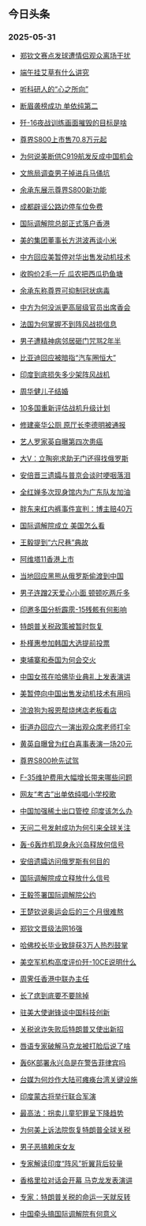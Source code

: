 ## 今日头条 
### 2025-05-31

+ [郑钦文赛点发球遭情侣观众离场干扰](https://www.toutiao.com/trending/7510238081425968666/?category_name=topic_innerflow&event_type=hot_board&log_pb=%257B%2522category_name%2522%253A%2522topic_innerflow%2522%252C%2522cluster_type%2522%253A%25222%2522%252C%2522enter_from%2522%253A%2522click_category%2522%252C%2522entrance_hotspot%2522%253A%2522outside%2522%252C%2522event_type%2522%253A%2522hot_board%2522%252C%2522hot_board_cluster_id%2522%253A%25227510238081425968666%2522%252C%2522hot_board_impr_id%2522%253A%252220250531001327FBF435AB2C172A7B5FA0%2522%252C%2522jump_page%2522%253A%2522hot_board_page%2522%252C%2522location%2522%253A%2522news_hot_card%2522%252C%2522page_location%2522%253A%2522hot_board_page%2522%252C%2522rank%2522%253A%25221%2522%252C%2522source%2522%253A%2522trending_tab%2522%252C%2522style_id%2522%253A%252240132%2522%252C%2522title%2522%253A%2522%25E9%2583%2591%25E9%2592%25A6%25E6%2596%2587%25E8%25B5%259B%25E7%2582%25B9%25E5%258F%2591%25E7%2590%2583%25E9%2581%25AD%25E6%2583%2585%25E4%25BE%25A3%25E8%25A7%2582%25E4%25BC%2597%25E7%25A6%25BB%25E5%259C%25BA%25E5%25B9%25B2%25E6%2589%25B0%2522%257D&rank=1&style_id=40132&topic_id=7510238081425968666)

+ [端午挂艾草有什么讲究](https://www.toutiao.com/trending/7510130382407208484/?category_name=topic_innerflow&event_type=hot_board&log_pb=%257B%2522category_name%2522%253A%2522topic_innerflow%2522%252C%2522cluster_type%2522%253A%252213%2522%252C%2522enter_from%2522%253A%2522click_category%2522%252C%2522entrance_hotspot%2522%253A%2522outside%2522%252C%2522event_type%2522%253A%2522hot_board%2522%252C%2522hot_board_cluster_id%2522%253A%25227510130382407208484%2522%252C%2522hot_board_impr_id%2522%253A%252220250531001327FBF435AB2C172A7B5FA0%2522%252C%2522jump_page%2522%253A%2522hot_board_page%2522%252C%2522location%2522%253A%2522news_hot_card%2522%252C%2522page_location%2522%253A%2522hot_board_page%2522%252C%2522rank%2522%253A%25222%2522%252C%2522source%2522%253A%2522trending_tab%2522%252C%2522style_id%2522%253A%252240132%2522%252C%2522title%2522%253A%2522%25E7%25AB%25AF%25E5%258D%2588%25E6%258C%2582%25E8%2589%25BE%25E8%258D%2589%25E6%259C%2589%25E4%25BB%2580%25E4%25B9%2588%25E8%25AE%25B2%25E7%25A9%25B6%2522%257D&rank=2&style_id=40132&topic_id=7510130382407208484)

+ [听科研人的“心之所向”](https://www.toutiao.com/article/7510199162424607272)

+ [断眉袭榜成功 单依纯第二](https://www.toutiao.com/trending/7510083409675714569/?category_name=topic_innerflow&event_type=hot_board&log_pb=%257B%2522category_name%2522%253A%2522topic_innerflow%2522%252C%2522cluster_type%2522%253A%25222%2522%252C%2522enter_from%2522%253A%2522click_category%2522%252C%2522entrance_hotspot%2522%253A%2522outside%2522%252C%2522event_type%2522%253A%2522hot_board%2522%252C%2522hot_board_cluster_id%2522%253A%25227510083409675714569%2522%252C%2522hot_board_impr_id%2522%253A%252220250531001327FBF435AB2C172A7B5FA0%2522%252C%2522jump_page%2522%253A%2522hot_board_page%2522%252C%2522location%2522%253A%2522news_hot_card%2522%252C%2522page_location%2522%253A%2522hot_board_page%2522%252C%2522rank%2522%253A%25224%2522%252C%2522source%2522%253A%2522trending_tab%2522%252C%2522style_id%2522%253A%252240132%2522%252C%2522title%2522%253A%2522%25E6%2596%25AD%25E7%259C%2589%25E8%25A2%25AD%25E6%25A6%259C%25E6%2588%2590%25E5%258A%259F%2B%25E5%258D%2595%25E4%25BE%259D%25E7%25BA%25AF%25E7%25AC%25AC%25E4%25BA%258C%2522%257D&rank=4&style_id=40132&topic_id=7510083409675714569)

+ [歼-16夜战训练画面摧毁的目标是啥](https://www.toutiao.com/trending/7510094908292599332/?category_name=topic_innerflow&event_type=hot_board&log_pb=%257B%2522category_name%2522%253A%2522topic_innerflow%2522%252C%2522cluster_type%2522%253A%252213%2522%252C%2522enter_from%2522%253A%2522click_category%2522%252C%2522entrance_hotspot%2522%253A%2522outside%2522%252C%2522event_type%2522%253A%2522hot_board%2522%252C%2522hot_board_cluster_id%2522%253A%25227510094908292599332%2522%252C%2522hot_board_impr_id%2522%253A%252220250531001327FBF435AB2C172A7B5FA0%2522%252C%2522jump_page%2522%253A%2522hot_board_page%2522%252C%2522location%2522%253A%2522news_hot_card%2522%252C%2522page_location%2522%253A%2522hot_board_page%2522%252C%2522rank%2522%253A%25225%2522%252C%2522source%2522%253A%2522trending_tab%2522%252C%2522style_id%2522%253A%252240132%2522%252C%2522title%2522%253A%2522%25E6%25AD%25BC-16%25E5%25A4%259C%25E6%2588%2598%25E8%25AE%25AD%25E7%25BB%2583%25E7%2594%25BB%25E9%259D%25A2%25E6%2591%25A7%25E6%25AF%2581%25E7%259A%2584%25E7%259B%25AE%25E6%25A0%2587%25E6%2598%25AF%25E5%2595%25A5%2522%257D&rank=5&style_id=40132&topic_id=7510094908292599332)

+ [尊界S800上市售70.8万元起](https://www.toutiao.com/trending/7510233174509932058/?category_name=topic_innerflow&event_type=hot_board&log_pb=%257B%2522category_name%2522%253A%2522topic_innerflow%2522%252C%2522cluster_type%2522%253A%25222%2522%252C%2522enter_from%2522%253A%2522click_category%2522%252C%2522entrance_hotspot%2522%253A%2522outside%2522%252C%2522event_type%2522%253A%2522hot_board%2522%252C%2522hot_board_cluster_id%2522%253A%25227510233174509932058%2522%252C%2522hot_board_impr_id%2522%253A%252220250531001327FBF435AB2C172A7B5FA0%2522%252C%2522jump_page%2522%253A%2522hot_board_page%2522%252C%2522location%2522%253A%2522news_hot_card%2522%252C%2522page_location%2522%253A%2522hot_board_page%2522%252C%2522rank%2522%253A%25226%2522%252C%2522source%2522%253A%2522trending_tab%2522%252C%2522style_id%2522%253A%252240132%2522%252C%2522title%2522%253A%2522%25E5%25B0%258A%25E7%2595%258CS800%25E4%25B8%258A%25E5%25B8%2582%25E5%2594%25AE70.8%25E4%25B8%2587%25E5%2585%2583%25E8%25B5%25B7%2522%257D&rank=6&style_id=40132&topic_id=7510233174509932058)

+ [为何说美断供C919航发反成中国机会](https://www.toutiao.com/trending/7510172550823939625/?category_name=topic_innerflow&event_type=hot_board&log_pb=%257B%2522category_name%2522%253A%2522topic_innerflow%2522%252C%2522cluster_type%2522%253A%252213%2522%252C%2522enter_from%2522%253A%2522click_category%2522%252C%2522entrance_hotspot%2522%253A%2522outside%2522%252C%2522event_type%2522%253A%2522hot_board%2522%252C%2522hot_board_cluster_id%2522%253A%25227510172550823939625%2522%252C%2522hot_board_impr_id%2522%253A%252220250531001327FBF435AB2C172A7B5FA0%2522%252C%2522jump_page%2522%253A%2522hot_board_page%2522%252C%2522location%2522%253A%2522news_hot_card%2522%252C%2522page_location%2522%253A%2522hot_board_page%2522%252C%2522rank%2522%253A%25227%2522%252C%2522source%2522%253A%2522trending_tab%2522%252C%2522style_id%2522%253A%252240132%2522%252C%2522title%2522%253A%2522%25E4%25B8%25BA%25E4%25BD%2595%25E8%25AF%25B4%25E7%25BE%258E%25E6%2596%25AD%25E4%25BE%259BC919%25E8%2588%25AA%25E5%258F%2591%25E5%258F%258D%25E6%2588%2590%25E4%25B8%25AD%25E5%259B%25BD%25E6%259C%25BA%25E4%25BC%259A%2522%257D&rank=7&style_id=40132&topic_id=7510172550823939625)

+ [文旅局调查男子掉进兵马俑坑](https://www.toutiao.com/trending/7509398534530092563/?category_name=topic_innerflow&event_type=hot_board&log_pb=%257B%2522category_name%2522%253A%2522topic_innerflow%2522%252C%2522cluster_type%2522%253A%25222%2522%252C%2522enter_from%2522%253A%2522click_category%2522%252C%2522entrance_hotspot%2522%253A%2522outside%2522%252C%2522event_type%2522%253A%2522hot_board%2522%252C%2522hot_board_cluster_id%2522%253A%25227509398534530092563%2522%252C%2522hot_board_impr_id%2522%253A%252220250531001327FBF435AB2C172A7B5FA0%2522%252C%2522jump_page%2522%253A%2522hot_board_page%2522%252C%2522location%2522%253A%2522news_hot_card%2522%252C%2522page_location%2522%253A%2522hot_board_page%2522%252C%2522rank%2522%253A%25228%2522%252C%2522source%2522%253A%2522trending_tab%2522%252C%2522style_id%2522%253A%252240132%2522%252C%2522title%2522%253A%2522%25E6%2596%2587%25E6%2597%2585%25E5%25B1%2580%25E8%25B0%2583%25E6%259F%25A5%25E7%2594%25B7%25E5%25AD%2590%25E6%258E%2589%25E8%25BF%259B%25E5%2585%25B5%25E9%25A9%25AC%25E4%25BF%2591%25E5%259D%2591%2522%257D&rank=8&style_id=40132&topic_id=7509398534530092563)

+ [余承东展示尊界S800新功能](https://www.toutiao.com/trending/7510108532898054171/?category_name=topic_innerflow&event_type=hot_board&log_pb=%257B%2522category_name%2522%253A%2522topic_innerflow%2522%252C%2522cluster_type%2522%253A%25226%2522%252C%2522enter_from%2522%253A%2522click_category%2522%252C%2522entrance_hotspot%2522%253A%2522outside%2522%252C%2522event_type%2522%253A%2522hot_board%2522%252C%2522hot_board_cluster_id%2522%253A%25227510108532898054171%2522%252C%2522hot_board_impr_id%2522%253A%252220250531001327FBF435AB2C172A7B5FA0%2522%252C%2522jump_page%2522%253A%2522hot_board_page%2522%252C%2522location%2522%253A%2522news_hot_card%2522%252C%2522page_location%2522%253A%2522hot_board_page%2522%252C%2522rank%2522%253A%25229%2522%252C%2522source%2522%253A%2522trending_tab%2522%252C%2522style_id%2522%253A%252240132%2522%252C%2522title%2522%253A%2522%25E4%25BD%2599%25E6%2589%25BF%25E4%25B8%259C%25E5%25B1%2595%25E7%25A4%25BA%25E5%25B0%258A%25E7%2595%258CS800%25E6%2596%25B0%25E5%258A%259F%25E8%2583%25BD%2522%257D&rank=9&style_id=40132&topic_id=7510108532898054171)

+ [成都辟谣公路边停车位免费](https://www.toutiao.com/trending/7509739048328740903/?category_name=topic_innerflow&event_type=hot_board&log_pb=%257B%2522category_name%2522%253A%2522topic_innerflow%2522%252C%2522cluster_type%2522%253A%25222%2522%252C%2522enter_from%2522%253A%2522click_category%2522%252C%2522entrance_hotspot%2522%253A%2522outside%2522%252C%2522event_type%2522%253A%2522hot_board%2522%252C%2522hot_board_cluster_id%2522%253A%25227509739048328740903%2522%252C%2522hot_board_impr_id%2522%253A%252220250531001327FBF435AB2C172A7B5FA0%2522%252C%2522jump_page%2522%253A%2522hot_board_page%2522%252C%2522location%2522%253A%2522news_hot_card%2522%252C%2522page_location%2522%253A%2522hot_board_page%2522%252C%2522rank%2522%253A%252210%2522%252C%2522source%2522%253A%2522trending_tab%2522%252C%2522style_id%2522%253A%252240132%2522%252C%2522title%2522%253A%2522%25E6%2588%2590%25E9%2583%25BD%25E8%25BE%259F%25E8%25B0%25A3%25E5%2585%25AC%25E8%25B7%25AF%25E8%25BE%25B9%25E5%2581%259C%25E8%25BD%25A6%25E4%25BD%258D%25E5%2585%258D%25E8%25B4%25B9%2522%257D&rank=10&style_id=40132&topic_id=7509739048328740903)

+ [国际调解院总部正式落户香港](https://www.toutiao.com/trending/7509322530897969188/?category_name=topic_innerflow&event_type=hot_board&log_pb=%257B%2522category_name%2522%253A%2522topic_innerflow%2522%252C%2522cluster_type%2522%253A%25221%2522%252C%2522enter_from%2522%253A%2522click_category%2522%252C%2522entrance_hotspot%2522%253A%2522outside%2522%252C%2522event_type%2522%253A%2522hot_board%2522%252C%2522hot_board_cluster_id%2522%253A%25227509322530897969188%2522%252C%2522hot_board_impr_id%2522%253A%252220250531001327FBF435AB2C172A7B5FA0%2522%252C%2522jump_page%2522%253A%2522hot_board_page%2522%252C%2522location%2522%253A%2522news_hot_card%2522%252C%2522page_location%2522%253A%2522hot_board_page%2522%252C%2522rank%2522%253A%252211%2522%252C%2522source%2522%253A%2522trending_tab%2522%252C%2522style_id%2522%253A%252240132%2522%252C%2522title%2522%253A%2522%25E5%259B%25BD%25E9%2599%2585%25E8%25B0%2583%25E8%25A7%25A3%25E9%2599%25A2%25E6%2580%25BB%25E9%2583%25A8%25E6%25AD%25A3%25E5%25BC%258F%25E8%2590%25BD%25E6%2588%25B7%25E9%25A6%2599%25E6%25B8%25AF%2522%257D&rank=11&style_id=40132&topic_id=7509322530897969188)

+ [美的集团董事长方洪波再谈小米](https://www.toutiao.com/trending/7509564001764917302/?category_name=topic_innerflow&event_type=hot_board&log_pb=%257B%2522category_name%2522%253A%2522topic_innerflow%2522%252C%2522cluster_type%2522%253A%25226%2522%252C%2522enter_from%2522%253A%2522click_category%2522%252C%2522entrance_hotspot%2522%253A%2522outside%2522%252C%2522event_type%2522%253A%2522hot_board%2522%252C%2522hot_board_cluster_id%2522%253A%25227509564001764917302%2522%252C%2522hot_board_impr_id%2522%253A%252220250531001327FBF435AB2C172A7B5FA0%2522%252C%2522jump_page%2522%253A%2522hot_board_page%2522%252C%2522location%2522%253A%2522news_hot_card%2522%252C%2522page_location%2522%253A%2522hot_board_page%2522%252C%2522rank%2522%253A%252212%2522%252C%2522source%2522%253A%2522trending_tab%2522%252C%2522style_id%2522%253A%252240132%2522%252C%2522title%2522%253A%2522%25E7%25BE%258E%25E7%259A%2584%25E9%259B%2586%25E5%259B%25A2%25E8%2591%25A3%25E4%25BA%258B%25E9%2595%25BF%25E6%2596%25B9%25E6%25B4%25AA%25E6%25B3%25A2%25E5%2586%258D%25E8%25B0%2588%25E5%25B0%258F%25E7%25B1%25B3%2522%257D&rank=12&style_id=40132&topic_id=7509564001764917302)

+ [中方回应美暂停对华出售发动机技术](https://www.toutiao.com/trending/7510144235279007807/?category_name=topic_innerflow&event_type=hot_board&log_pb=%257B%2522category_name%2522%253A%2522topic_innerflow%2522%252C%2522cluster_type%2522%253A%25220%2522%252C%2522enter_from%2522%253A%2522click_category%2522%252C%2522entrance_hotspot%2522%253A%2522outside%2522%252C%2522event_type%2522%253A%2522hot_board%2522%252C%2522hot_board_cluster_id%2522%253A%25227510144235279007807%2522%252C%2522hot_board_impr_id%2522%253A%252220250531001327FBF435AB2C172A7B5FA0%2522%252C%2522jump_page%2522%253A%2522hot_board_page%2522%252C%2522location%2522%253A%2522news_hot_card%2522%252C%2522page_location%2522%253A%2522hot_board_page%2522%252C%2522rank%2522%253A%252213%2522%252C%2522source%2522%253A%2522trending_tab%2522%252C%2522style_id%2522%253A%252240132%2522%252C%2522title%2522%253A%2522%25E4%25B8%25AD%25E6%2596%25B9%25E5%259B%259E%25E5%25BA%2594%25E7%25BE%258E%25E6%259A%2582%25E5%2581%259C%25E5%25AF%25B9%25E5%258D%258E%25E5%2587%25BA%25E5%2594%25AE%25E5%258F%2591%25E5%258A%25A8%25E6%259C%25BA%25E6%258A%2580%25E6%259C%25AF%2522%257D&rank=13&style_id=40132&topic_id=7510144235279007807)

+ [收购价2毛一斤 瓜农把西瓜扔鱼塘](https://www.toutiao.com/trending/7510146026729111593/?category_name=topic_innerflow&event_type=hot_board&log_pb=%257B%2522category_name%2522%253A%2522topic_innerflow%2522%252C%2522cluster_type%2522%253A%25220%2522%252C%2522enter_from%2522%253A%2522click_category%2522%252C%2522entrance_hotspot%2522%253A%2522outside%2522%252C%2522event_type%2522%253A%2522hot_board%2522%252C%2522hot_board_cluster_id%2522%253A%25227510146026729111593%2522%252C%2522hot_board_impr_id%2522%253A%252220250531001327FBF435AB2C172A7B5FA0%2522%252C%2522jump_page%2522%253A%2522hot_board_page%2522%252C%2522location%2522%253A%2522news_hot_card%2522%252C%2522page_location%2522%253A%2522hot_board_page%2522%252C%2522rank%2522%253A%252214%2522%252C%2522source%2522%253A%2522trending_tab%2522%252C%2522style_id%2522%253A%252240132%2522%252C%2522title%2522%253A%2522%25E6%2594%25B6%25E8%25B4%25AD%25E4%25BB%25B72%25E6%25AF%259B%25E4%25B8%2580%25E6%2596%25A4%2B%25E7%2593%259C%25E5%2586%259C%25E6%258A%258A%25E8%25A5%25BF%25E7%2593%259C%25E6%2589%2594%25E9%25B1%25BC%25E5%25A1%2598%2522%257D&rank=14&style_id=40132&topic_id=7510146026729111593)

+ [余承东称尊界可抑制冠状病毒](https://www.toutiao.com/trending/7510228028828470811/?category_name=topic_innerflow&event_type=hot_board&log_pb=%257B%2522category_name%2522%253A%2522topic_innerflow%2522%252C%2522cluster_type%2522%253A%25222%2522%252C%2522enter_from%2522%253A%2522click_category%2522%252C%2522entrance_hotspot%2522%253A%2522outside%2522%252C%2522event_type%2522%253A%2522hot_board%2522%252C%2522hot_board_cluster_id%2522%253A%25227510228028828470811%2522%252C%2522hot_board_impr_id%2522%253A%252220250531001327FBF435AB2C172A7B5FA0%2522%252C%2522jump_page%2522%253A%2522hot_board_page%2522%252C%2522location%2522%253A%2522news_hot_card%2522%252C%2522page_location%2522%253A%2522hot_board_page%2522%252C%2522rank%2522%253A%252215%2522%252C%2522source%2522%253A%2522trending_tab%2522%252C%2522style_id%2522%253A%252240132%2522%252C%2522title%2522%253A%2522%25E4%25BD%2599%25E6%2589%25BF%25E4%25B8%259C%25E7%25A7%25B0%25E5%25B0%258A%25E7%2595%258C%25E5%258F%25AF%25E6%258A%2591%25E5%2588%25B6%25E5%2586%25A0%25E7%258A%25B6%25E7%2597%2585%25E6%25AF%2592%2522%257D&rank=15&style_id=40132&topic_id=7510228028828470811)

+ [中方为何没派更高层级官员出席香会](https://www.toutiao.com/trending/7510163440988589607/?category_name=topic_innerflow&event_type=hot_board&log_pb=%257B%2522category_name%2522%253A%2522topic_innerflow%2522%252C%2522cluster_type%2522%253A%252213%2522%252C%2522enter_from%2522%253A%2522click_category%2522%252C%2522entrance_hotspot%2522%253A%2522outside%2522%252C%2522event_type%2522%253A%2522hot_board%2522%252C%2522hot_board_cluster_id%2522%253A%25227510163440988589607%2522%252C%2522hot_board_impr_id%2522%253A%252220250531001327FBF435AB2C172A7B5FA0%2522%252C%2522jump_page%2522%253A%2522hot_board_page%2522%252C%2522location%2522%253A%2522news_hot_card%2522%252C%2522page_location%2522%253A%2522hot_board_page%2522%252C%2522rank%2522%253A%252216%2522%252C%2522source%2522%253A%2522trending_tab%2522%252C%2522style_id%2522%253A%252240132%2522%252C%2522title%2522%253A%2522%25E4%25B8%25AD%25E6%2596%25B9%25E4%25B8%25BA%25E4%25BD%2595%25E6%25B2%25A1%25E6%25B4%25BE%25E6%259B%25B4%25E9%25AB%2598%25E5%25B1%2582%25E7%25BA%25A7%25E5%25AE%2598%25E5%2591%2598%25E5%2587%25BA%25E5%25B8%25AD%25E9%25A6%2599%25E4%25BC%259A%2522%257D&rank=16&style_id=40132&topic_id=7510163440988589607)

+ [法国为何掌握不到阵风战损信息](https://www.toutiao.com/trending/7509438488106860554/?category_name=topic_innerflow&event_type=hot_board&log_pb=%257B%2522category_name%2522%253A%2522topic_innerflow%2522%252C%2522cluster_type%2522%253A%25223%2522%252C%2522enter_from%2522%253A%2522click_category%2522%252C%2522entrance_hotspot%2522%253A%2522outside%2522%252C%2522event_type%2522%253A%2522hot_board%2522%252C%2522hot_board_cluster_id%2522%253A%25227509438488106860554%2522%252C%2522hot_board_impr_id%2522%253A%252220250531001327FBF435AB2C172A7B5FA0%2522%252C%2522jump_page%2522%253A%2522hot_board_page%2522%252C%2522location%2522%253A%2522news_hot_card%2522%252C%2522page_location%2522%253A%2522hot_board_page%2522%252C%2522rank%2522%253A%252217%2522%252C%2522source%2522%253A%2522trending_tab%2522%252C%2522style_id%2522%253A%252240132%2522%252C%2522title%2522%253A%2522%25E6%25B3%2595%25E5%259B%25BD%25E4%25B8%25BA%25E4%25BD%2595%25E6%258E%258C%25E6%258F%25A1%25E4%25B8%258D%25E5%2588%25B0%25E9%2598%25B5%25E9%25A3%258E%25E6%2588%2598%25E6%258D%259F%25E4%25BF%25A1%25E6%2581%25AF%2522%257D&rank=17&style_id=40132&topic_id=7509438488106860554)

+ [男子遭精神病邻居砸门咒骂2年半](https://www.toutiao.com/trending/7510211804329476135/?category_name=topic_innerflow&event_type=hot_board&log_pb=%257B%2522category_name%2522%253A%2522topic_innerflow%2522%252C%2522cluster_type%2522%253A%25226%2522%252C%2522enter_from%2522%253A%2522click_category%2522%252C%2522entrance_hotspot%2522%253A%2522outside%2522%252C%2522event_type%2522%253A%2522hot_board%2522%252C%2522hot_board_cluster_id%2522%253A%25227510211804329476135%2522%252C%2522hot_board_impr_id%2522%253A%252220250531001327FBF435AB2C172A7B5FA0%2522%252C%2522jump_page%2522%253A%2522hot_board_page%2522%252C%2522location%2522%253A%2522news_hot_card%2522%252C%2522page_location%2522%253A%2522hot_board_page%2522%252C%2522rank%2522%253A%252218%2522%252C%2522source%2522%253A%2522trending_tab%2522%252C%2522style_id%2522%253A%252240132%2522%252C%2522title%2522%253A%2522%25E7%2594%25B7%25E5%25AD%2590%25E9%2581%25AD%25E7%25B2%25BE%25E7%25A5%259E%25E7%2597%2585%25E9%2582%25BB%25E5%25B1%2585%25E7%25A0%25B8%25E9%2597%25A8%25E5%2592%2592%25E9%25AA%25822%25E5%25B9%25B4%25E5%258D%258A%2522%257D&rank=18&style_id=40132&topic_id=7510211804329476135)

+ [比亚迪回应被暗指“汽车圈恒大”](https://www.toutiao.com/trending/7509027832169988107/?category_name=topic_innerflow&event_type=hot_board&log_pb=%257B%2522category_name%2522%253A%2522topic_innerflow%2522%252C%2522cluster_type%2522%253A%25222%2522%252C%2522enter_from%2522%253A%2522click_category%2522%252C%2522entrance_hotspot%2522%253A%2522outside%2522%252C%2522event_type%2522%253A%2522hot_board%2522%252C%2522hot_board_cluster_id%2522%253A%25227509027832169988107%2522%252C%2522hot_board_impr_id%2522%253A%252220250531001327FBF435AB2C172A7B5FA0%2522%252C%2522jump_page%2522%253A%2522hot_board_page%2522%252C%2522location%2522%253A%2522news_hot_card%2522%252C%2522page_location%2522%253A%2522hot_board_page%2522%252C%2522rank%2522%253A%252219%2522%252C%2522source%2522%253A%2522trending_tab%2522%252C%2522style_id%2522%253A%252240132%2522%252C%2522title%2522%253A%2522%25E6%25AF%2594%25E4%25BA%259A%25E8%25BF%25AA%25E5%259B%259E%25E5%25BA%2594%25E8%25A2%25AB%25E6%259A%2597%25E6%258C%2587%25E2%2580%259C%25E6%25B1%25BD%25E8%25BD%25A6%25E5%259C%2588%25E6%2581%2592%25E5%25A4%25A7%25E2%2580%259D%2522%257D&rank=19&style_id=40132&topic_id=7509027832169988107)

+ [印度到底损失多少架阵风战机](https://www.toutiao.com/trending/7510129943947251219/?category_name=topic_innerflow&event_type=hot_board&log_pb=%257B%2522category_name%2522%253A%2522topic_innerflow%2522%252C%2522cluster_type%2522%253A%252213%2522%252C%2522enter_from%2522%253A%2522click_category%2522%252C%2522entrance_hotspot%2522%253A%2522outside%2522%252C%2522event_type%2522%253A%2522hot_board%2522%252C%2522hot_board_cluster_id%2522%253A%25227510129943947251219%2522%252C%2522hot_board_impr_id%2522%253A%252220250531001327FBF435AB2C172A7B5FA0%2522%252C%2522jump_page%2522%253A%2522hot_board_page%2522%252C%2522location%2522%253A%2522news_hot_card%2522%252C%2522page_location%2522%253A%2522hot_board_page%2522%252C%2522rank%2522%253A%252220%2522%252C%2522source%2522%253A%2522trending_tab%2522%252C%2522style_id%2522%253A%252240132%2522%252C%2522title%2522%253A%2522%25E5%258D%25B0%25E5%25BA%25A6%25E5%2588%25B0%25E5%25BA%2595%25E6%258D%259F%25E5%25A4%25B1%25E5%25A4%259A%25E5%25B0%2591%25E6%259E%25B6%25E9%2598%25B5%25E9%25A3%258E%25E6%2588%2598%25E6%259C%25BA%2522%257D&rank=20&style_id=40132&topic_id=7510129943947251219)

+ [周华健儿子结婚](https://www.toutiao.com/trending/7509493701987762195/?category_name=topic_innerflow&event_type=hot_board&log_pb=%257B%2522category_name%2522%253A%2522topic_innerflow%2522%252C%2522cluster_type%2522%253A%25221%2522%252C%2522enter_from%2522%253A%2522click_category%2522%252C%2522entrance_hotspot%2522%253A%2522outside%2522%252C%2522event_type%2522%253A%2522hot_board%2522%252C%2522hot_board_cluster_id%2522%253A%25227509493701987762195%2522%252C%2522hot_board_impr_id%2522%253A%252220250531001327FBF435AB2C172A7B5FA0%2522%252C%2522jump_page%2522%253A%2522hot_board_page%2522%252C%2522location%2522%253A%2522news_hot_card%2522%252C%2522page_location%2522%253A%2522hot_board_page%2522%252C%2522rank%2522%253A%252221%2522%252C%2522source%2522%253A%2522trending_tab%2522%252C%2522style_id%2522%253A%252240132%2522%252C%2522title%2522%253A%2522%25E5%2591%25A8%25E5%258D%258E%25E5%2581%25A5%25E5%2584%25BF%25E5%25AD%2590%25E7%25BB%2593%25E5%25A9%259A%2522%257D&rank=21&style_id=40132&topic_id=7509493701987762195)

+ [10多国重新评估战机升级计划](https://www.toutiao.com/trending/7510145683593104937/?category_name=topic_innerflow&event_type=hot_board&log_pb=%257B%2522category_name%2522%253A%2522topic_innerflow%2522%252C%2522cluster_type%2522%253A%252213%2522%252C%2522enter_from%2522%253A%2522click_category%2522%252C%2522entrance_hotspot%2522%253A%2522outside%2522%252C%2522event_type%2522%253A%2522hot_board%2522%252C%2522hot_board_cluster_id%2522%253A%25227510145683593104937%2522%252C%2522hot_board_impr_id%2522%253A%252220250531001327FBF435AB2C172A7B5FA0%2522%252C%2522jump_page%2522%253A%2522hot_board_page%2522%252C%2522location%2522%253A%2522news_hot_card%2522%252C%2522page_location%2522%253A%2522hot_board_page%2522%252C%2522rank%2522%253A%252222%2522%252C%2522source%2522%253A%2522trending_tab%2522%252C%2522style_id%2522%253A%252240132%2522%252C%2522title%2522%253A%252210%25E5%25A4%259A%25E5%259B%25BD%25E9%2587%258D%25E6%2596%25B0%25E8%25AF%2584%25E4%25BC%25B0%25E6%2588%2598%25E6%259C%25BA%25E5%258D%2587%25E7%25BA%25A7%25E8%25AE%25A1%25E5%2588%2592%2522%257D&rank=22&style_id=40132&topic_id=7510145683593104937)

+ [修建豪华公厕 原厅长李德明被通报](https://www.toutiao.com/trending/7510189561738248204/?category_name=topic_innerflow&event_type=hot_board&log_pb=%257B%2522category_name%2522%253A%2522topic_innerflow%2522%252C%2522cluster_type%2522%253A%25220%2522%252C%2522enter_from%2522%253A%2522click_category%2522%252C%2522entrance_hotspot%2522%253A%2522outside%2522%252C%2522event_type%2522%253A%2522hot_board%2522%252C%2522hot_board_cluster_id%2522%253A%25227510189561738248204%2522%252C%2522hot_board_impr_id%2522%253A%252220250531001327FBF435AB2C172A7B5FA0%2522%252C%2522jump_page%2522%253A%2522hot_board_page%2522%252C%2522location%2522%253A%2522news_hot_card%2522%252C%2522page_location%2522%253A%2522hot_board_page%2522%252C%2522rank%2522%253A%252223%2522%252C%2522source%2522%253A%2522trending_tab%2522%252C%2522style_id%2522%253A%252240132%2522%252C%2522title%2522%253A%2522%25E4%25BF%25AE%25E5%25BB%25BA%25E8%25B1%25AA%25E5%258D%258E%25E5%2585%25AC%25E5%258E%2595%2B%25E5%258E%259F%25E5%258E%2585%25E9%2595%25BF%25E6%259D%258E%25E5%25BE%25B7%25E6%2598%258E%25E8%25A2%25AB%25E9%2580%259A%25E6%258A%25A5%2522%257D&rank=23&style_id=40132&topic_id=7510189561738248204)

+ [艺人罗家英自曝第四次患癌](https://www.toutiao.com/trending/7510026472121614348/?category_name=topic_innerflow&event_type=hot_board&log_pb=%257B%2522category_name%2522%253A%2522topic_innerflow%2522%252C%2522cluster_type%2522%253A%25220%2522%252C%2522enter_from%2522%253A%2522click_category%2522%252C%2522entrance_hotspot%2522%253A%2522outside%2522%252C%2522event_type%2522%253A%2522hot_board%2522%252C%2522hot_board_cluster_id%2522%253A%25227510026472121614348%2522%252C%2522hot_board_impr_id%2522%253A%252220250531001327FBF435AB2C172A7B5FA0%2522%252C%2522jump_page%2522%253A%2522hot_board_page%2522%252C%2522location%2522%253A%2522news_hot_card%2522%252C%2522page_location%2522%253A%2522hot_board_page%2522%252C%2522rank%2522%253A%252224%2522%252C%2522source%2522%253A%2522trending_tab%2522%252C%2522style_id%2522%253A%252240132%2522%252C%2522title%2522%253A%2522%25E8%2589%25BA%25E4%25BA%25BA%25E7%25BD%2597%25E5%25AE%25B6%25E8%258B%25B1%25E8%2587%25AA%25E6%259B%259D%25E7%25AC%25AC%25E5%259B%259B%25E6%25AC%25A1%25E6%2582%25A3%25E7%2599%258C%2522%257D&rank=24&style_id=40132&topic_id=7510026472121614348)

+ [大V：立陶宛求助无门还得找俄罗斯](https://www.toutiao.com/trending/7510136908165418547/?category_name=topic_innerflow&event_type=hot_board&log_pb=%257B%2522category_name%2522%253A%2522topic_innerflow%2522%252C%2522cluster_type%2522%253A%252213%2522%252C%2522enter_from%2522%253A%2522click_category%2522%252C%2522entrance_hotspot%2522%253A%2522outside%2522%252C%2522event_type%2522%253A%2522hot_board%2522%252C%2522hot_board_cluster_id%2522%253A%25227510136908165418547%2522%252C%2522hot_board_impr_id%2522%253A%252220250531001327FBF435AB2C172A7B5FA0%2522%252C%2522jump_page%2522%253A%2522hot_board_page%2522%252C%2522location%2522%253A%2522news_hot_card%2522%252C%2522page_location%2522%253A%2522hot_board_page%2522%252C%2522rank%2522%253A%252225%2522%252C%2522source%2522%253A%2522trending_tab%2522%252C%2522style_id%2522%253A%252240132%2522%252C%2522title%2522%253A%2522%25E5%25A4%25A7V%25EF%25BC%259A%25E7%25AB%258B%25E9%2599%25B6%25E5%25AE%259B%25E6%25B1%2582%25E5%258A%25A9%25E6%2597%25A0%25E9%2597%25A8%25E8%25BF%2598%25E5%25BE%2597%25E6%2589%25BE%25E4%25BF%2584%25E7%25BD%2597%25E6%2596%25AF%2522%257D&rank=25&style_id=40132&topic_id=7510136908165418547)

+ [安倍晋三遗孀与普京会谈时哽咽落泪](https://www.toutiao.com/trending/7509907783865843750/?category_name=topic_innerflow&event_type=hot_board&log_pb=%257B%2522category_name%2522%253A%2522topic_innerflow%2522%252C%2522cluster_type%2522%253A%25222%2522%252C%2522enter_from%2522%253A%2522click_category%2522%252C%2522entrance_hotspot%2522%253A%2522outside%2522%252C%2522event_type%2522%253A%2522hot_board%2522%252C%2522hot_board_cluster_id%2522%253A%25227509907783865843750%2522%252C%2522hot_board_impr_id%2522%253A%252220250531001327FBF435AB2C172A7B5FA0%2522%252C%2522jump_page%2522%253A%2522hot_board_page%2522%252C%2522location%2522%253A%2522news_hot_card%2522%252C%2522page_location%2522%253A%2522hot_board_page%2522%252C%2522rank%2522%253A%252226%2522%252C%2522source%2522%253A%2522trending_tab%2522%252C%2522style_id%2522%253A%252240132%2522%252C%2522title%2522%253A%2522%25E5%25AE%2589%25E5%2580%258D%25E6%2599%258B%25E4%25B8%2589%25E9%2581%2597%25E5%25AD%2580%25E4%25B8%258E%25E6%2599%25AE%25E4%25BA%25AC%25E4%25BC%259A%25E8%25B0%2588%25E6%2597%25B6%25E5%2593%25BD%25E5%2592%25BD%25E8%2590%25BD%25E6%25B3%25AA%2522%257D&rank=26&style_id=40132&topic_id=7509907783865843750)

+ [全红婵多次现身馆内为广东队友加油](https://www.toutiao.com/trending/7509572771756949540/?category_name=topic_innerflow&event_type=hot_board&log_pb=%257B%2522category_name%2522%253A%2522topic_innerflow%2522%252C%2522cluster_type%2522%253A%25226%2522%252C%2522enter_from%2522%253A%2522click_category%2522%252C%2522entrance_hotspot%2522%253A%2522outside%2522%252C%2522event_type%2522%253A%2522hot_board%2522%252C%2522hot_board_cluster_id%2522%253A%25227509572771756949540%2522%252C%2522hot_board_impr_id%2522%253A%252220250531001327FBF435AB2C172A7B5FA0%2522%252C%2522jump_page%2522%253A%2522hot_board_page%2522%252C%2522location%2522%253A%2522news_hot_card%2522%252C%2522page_location%2522%253A%2522hot_board_page%2522%252C%2522rank%2522%253A%252227%2522%252C%2522source%2522%253A%2522trending_tab%2522%252C%2522style_id%2522%253A%252240132%2522%252C%2522title%2522%253A%2522%25E5%2585%25A8%25E7%25BA%25A2%25E5%25A9%25B5%25E5%25A4%259A%25E6%25AC%25A1%25E7%258E%25B0%25E8%25BA%25AB%25E9%25A6%2586%25E5%2586%2585%25E4%25B8%25BA%25E5%25B9%25BF%25E4%25B8%259C%25E9%2598%259F%25E5%258F%258B%25E5%258A%25A0%25E6%25B2%25B9%2522%257D&rank=27&style_id=40132&topic_id=7509572771756949540)

+ [胖东来红内裤事件宣判：博主赔40万](https://www.toutiao.com/trending/7509550465148043302/?category_name=topic_innerflow&event_type=hot_board&log_pb=%257B%2522category_name%2522%253A%2522topic_innerflow%2522%252C%2522cluster_type%2522%253A%25222%2522%252C%2522enter_from%2522%253A%2522click_category%2522%252C%2522entrance_hotspot%2522%253A%2522outside%2522%252C%2522event_type%2522%253A%2522hot_board%2522%252C%2522hot_board_cluster_id%2522%253A%25227509550465148043302%2522%252C%2522hot_board_impr_id%2522%253A%252220250531001327FBF435AB2C172A7B5FA0%2522%252C%2522jump_page%2522%253A%2522hot_board_page%2522%252C%2522location%2522%253A%2522news_hot_card%2522%252C%2522page_location%2522%253A%2522hot_board_page%2522%252C%2522rank%2522%253A%252228%2522%252C%2522source%2522%253A%2522trending_tab%2522%252C%2522style_id%2522%253A%252240132%2522%252C%2522title%2522%253A%2522%25E8%2583%2596%25E4%25B8%259C%25E6%259D%25A5%25E7%25BA%25A2%25E5%2586%2585%25E8%25A3%25A4%25E4%25BA%258B%25E4%25BB%25B6%25E5%25AE%25A3%25E5%2588%25A4%25EF%25BC%259A%25E5%258D%259A%25E4%25B8%25BB%25E8%25B5%259440%25E4%25B8%2587%2522%257D&rank=28&style_id=40132&topic_id=7509550465148043302)

+ [国际调解院成立 美国怎么看](https://www.toutiao.com/trending/7510105946161417791/?category_name=topic_innerflow&event_type=hot_board&log_pb=%257B%2522category_name%2522%253A%2522topic_innerflow%2522%252C%2522cluster_type%2522%253A%252213%2522%252C%2522enter_from%2522%253A%2522click_category%2522%252C%2522entrance_hotspot%2522%253A%2522outside%2522%252C%2522event_type%2522%253A%2522hot_board%2522%252C%2522hot_board_cluster_id%2522%253A%25227510105946161417791%2522%252C%2522hot_board_impr_id%2522%253A%252220250531001327FBF435AB2C172A7B5FA0%2522%252C%2522jump_page%2522%253A%2522hot_board_page%2522%252C%2522location%2522%253A%2522news_hot_card%2522%252C%2522page_location%2522%253A%2522hot_board_page%2522%252C%2522rank%2522%253A%252229%2522%252C%2522source%2522%253A%2522trending_tab%2522%252C%2522style_id%2522%253A%252240132%2522%252C%2522title%2522%253A%2522%25E5%259B%25BD%25E9%2599%2585%25E8%25B0%2583%25E8%25A7%25A3%25E9%2599%25A2%25E6%2588%2590%25E7%25AB%258B%2B%25E7%25BE%258E%25E5%259B%25BD%25E6%2580%258E%25E4%25B9%2588%25E7%259C%258B%2522%257D&rank=29&style_id=40132&topic_id=7510105946161417791)

+ [王毅提到“六尺巷”典故](https://www.toutiao.com/trending/7510103045217468425/?category_name=topic_innerflow&event_type=hot_board&log_pb=%257B%2522category_name%2522%253A%2522topic_innerflow%2522%252C%2522cluster_type%2522%253A%25226%2522%252C%2522enter_from%2522%253A%2522click_category%2522%252C%2522entrance_hotspot%2522%253A%2522outside%2522%252C%2522event_type%2522%253A%2522hot_board%2522%252C%2522hot_board_cluster_id%2522%253A%25227510103045217468425%2522%252C%2522hot_board_impr_id%2522%253A%252220250531001327FBF435AB2C172A7B5FA0%2522%252C%2522jump_page%2522%253A%2522hot_board_page%2522%252C%2522location%2522%253A%2522news_hot_card%2522%252C%2522page_location%2522%253A%2522hot_board_page%2522%252C%2522rank%2522%253A%252230%2522%252C%2522source%2522%253A%2522trending_tab%2522%252C%2522style_id%2522%253A%252240132%2522%252C%2522title%2522%253A%2522%25E7%258E%258B%25E6%25AF%2585%25E6%258F%2590%25E5%2588%25B0%25E2%2580%259C%25E5%2585%25AD%25E5%25B0%25BA%25E5%25B7%25B7%25E2%2580%259D%25E5%2585%25B8%25E6%2595%2585%2522%257D&rank=30&style_id=40132&topic_id=7510103045217468425)

+ [阿维塔11香港上市](https://www.toutiao.com/trending/7510059353341251122/?category_name=topic_innerflow&event_type=hot_board&log_pb=%257B%2522category_name%2522%253A%2522topic_innerflow%2522%252C%2522cluster_type%2522%253A%25222%2522%252C%2522enter_from%2522%253A%2522click_category%2522%252C%2522entrance_hotspot%2522%253A%2522outside%2522%252C%2522event_type%2522%253A%2522hot_board%2522%252C%2522hot_board_cluster_id%2522%253A%25227510059353341251122%2522%252C%2522hot_board_impr_id%2522%253A%252220250531001327FBF435AB2C172A7B5FA0%2522%252C%2522jump_page%2522%253A%2522hot_board_page%2522%252C%2522location%2522%253A%2522news_hot_card%2522%252C%2522page_location%2522%253A%2522hot_board_page%2522%252C%2522rank%2522%253A%252231%2522%252C%2522source%2522%253A%2522trending_tab%2522%252C%2522style_id%2522%253A%252240132%2522%252C%2522title%2522%253A%2522%25E9%2598%25BF%25E7%25BB%25B4%25E5%25A1%259411%25E9%25A6%2599%25E6%25B8%25AF%25E4%25B8%258A%25E5%25B8%2582%2522%257D&rank=31&style_id=40132&topic_id=7510059353341251122)

+ [当地回应黑熊从俄罗斯偷渡到中国](https://www.toutiao.com/trending/7510058267004125196/?category_name=topic_innerflow&event_type=hot_board&log_pb=%257B%2522category_name%2522%253A%2522topic_innerflow%2522%252C%2522cluster_type%2522%253A%25226%2522%252C%2522enter_from%2522%253A%2522click_category%2522%252C%2522entrance_hotspot%2522%253A%2522outside%2522%252C%2522event_type%2522%253A%2522hot_board%2522%252C%2522hot_board_cluster_id%2522%253A%25227510058267004125196%2522%252C%2522hot_board_impr_id%2522%253A%252220250531001327FBF435AB2C172A7B5FA0%2522%252C%2522jump_page%2522%253A%2522hot_board_page%2522%252C%2522location%2522%253A%2522news_hot_card%2522%252C%2522page_location%2522%253A%2522hot_board_page%2522%252C%2522rank%2522%253A%252232%2522%252C%2522source%2522%253A%2522trending_tab%2522%252C%2522style_id%2522%253A%252240132%2522%252C%2522title%2522%253A%2522%25E5%25BD%2593%25E5%259C%25B0%25E5%259B%259E%25E5%25BA%2594%25E9%25BB%2591%25E7%2586%258A%25E4%25BB%258E%25E4%25BF%2584%25E7%25BD%2597%25E6%2596%25AF%25E5%2581%25B7%25E6%25B8%25A1%25E5%2588%25B0%25E4%25B8%25AD%25E5%259B%25BD%2522%257D&rank=32&style_id=40132&topic_id=7510058267004125196)

+ [男子连蹭2天爱心小面 顿顿吃两斤多](https://www.toutiao.com/trending/7509742109260398603/?category_name=topic_innerflow&event_type=hot_board&log_pb=%257B%2522category_name%2522%253A%2522topic_innerflow%2522%252C%2522cluster_type%2522%253A%25220%2522%252C%2522enter_from%2522%253A%2522click_category%2522%252C%2522entrance_hotspot%2522%253A%2522outside%2522%252C%2522event_type%2522%253A%2522hot_board%2522%252C%2522hot_board_cluster_id%2522%253A%25227509742109260398603%2522%252C%2522hot_board_impr_id%2522%253A%252220250531001327FBF435AB2C172A7B5FA0%2522%252C%2522jump_page%2522%253A%2522hot_board_page%2522%252C%2522location%2522%253A%2522news_hot_card%2522%252C%2522page_location%2522%253A%2522hot_board_page%2522%252C%2522rank%2522%253A%252233%2522%252C%2522source%2522%253A%2522trending_tab%2522%252C%2522style_id%2522%253A%252240132%2522%252C%2522title%2522%253A%2522%25E7%2594%25B7%25E5%25AD%2590%25E8%25BF%259E%25E8%25B9%25AD2%25E5%25A4%25A9%25E7%2588%25B1%25E5%25BF%2583%25E5%25B0%258F%25E9%259D%25A2%2B%25E9%25A1%25BF%25E9%25A1%25BF%25E5%2590%2583%25E4%25B8%25A4%25E6%2596%25A4%25E5%25A4%259A%2522%257D&rank=33&style_id=40132&topic_id=7509742109260398603)

+ [印邀多国分析霹雳-15残骸有何影响](https://www.toutiao.com/trending/7510182355403804196/?category_name=topic_innerflow&event_type=hot_board&log_pb=%257B%2522category_name%2522%253A%2522topic_innerflow%2522%252C%2522cluster_type%2522%253A%252213%2522%252C%2522enter_from%2522%253A%2522click_category%2522%252C%2522entrance_hotspot%2522%253A%2522outside%2522%252C%2522event_type%2522%253A%2522hot_board%2522%252C%2522hot_board_cluster_id%2522%253A%25227510182355403804196%2522%252C%2522hot_board_impr_id%2522%253A%252220250531001327FBF435AB2C172A7B5FA0%2522%252C%2522jump_page%2522%253A%2522hot_board_page%2522%252C%2522location%2522%253A%2522news_hot_card%2522%252C%2522page_location%2522%253A%2522hot_board_page%2522%252C%2522rank%2522%253A%252234%2522%252C%2522source%2522%253A%2522trending_tab%2522%252C%2522style_id%2522%253A%252240132%2522%252C%2522title%2522%253A%2522%25E5%258D%25B0%25E9%2582%2580%25E5%25A4%259A%25E5%259B%25BD%25E5%2588%2586%25E6%259E%2590%25E9%259C%25B9%25E9%259B%25B3-15%25E6%25AE%258B%25E9%25AA%25B8%25E6%259C%2589%25E4%25BD%2595%25E5%25BD%25B1%25E5%2593%258D%2522%257D&rank=34&style_id=40132&topic_id=7510182355403804196)

+ [特朗普关税政策被暂时恢复](https://www.toutiao.com/trending/7510008160250236454/?category_name=topic_innerflow&event_type=hot_board&log_pb=%257B%2522category_name%2522%253A%2522topic_innerflow%2522%252C%2522cluster_type%2522%253A%25225%2522%252C%2522enter_from%2522%253A%2522click_category%2522%252C%2522entrance_hotspot%2522%253A%2522outside%2522%252C%2522event_type%2522%253A%2522hot_board%2522%252C%2522hot_board_cluster_id%2522%253A%25227510008160250236454%2522%252C%2522hot_board_impr_id%2522%253A%252220250531001327FBF435AB2C172A7B5FA0%2522%252C%2522jump_page%2522%253A%2522hot_board_page%2522%252C%2522location%2522%253A%2522news_hot_card%2522%252C%2522page_location%2522%253A%2522hot_board_page%2522%252C%2522rank%2522%253A%252235%2522%252C%2522source%2522%253A%2522trending_tab%2522%252C%2522style_id%2522%253A%252240132%2522%252C%2522title%2522%253A%2522%25E7%2589%25B9%25E6%259C%2597%25E6%2599%25AE%25E5%2585%25B3%25E7%25A8%258E%25E6%2594%25BF%25E7%25AD%2596%25E8%25A2%25AB%25E6%259A%2582%25E6%2597%25B6%25E6%2581%25A2%25E5%25A4%258D%2522%257D&rank=35&style_id=40132&topic_id=7510008160250236454)

+ [朴槿惠参加韩国大选提前投票](https://www.toutiao.com/trending/7510097624147492918/?category_name=topic_innerflow&event_type=hot_board&log_pb=%257B%2522category_name%2522%253A%2522topic_innerflow%2522%252C%2522cluster_type%2522%253A%25226%2522%252C%2522enter_from%2522%253A%2522click_category%2522%252C%2522entrance_hotspot%2522%253A%2522outside%2522%252C%2522event_type%2522%253A%2522hot_board%2522%252C%2522hot_board_cluster_id%2522%253A%25227510097624147492918%2522%252C%2522hot_board_impr_id%2522%253A%252220250531001327FBF435AB2C172A7B5FA0%2522%252C%2522jump_page%2522%253A%2522hot_board_page%2522%252C%2522location%2522%253A%2522news_hot_card%2522%252C%2522page_location%2522%253A%2522hot_board_page%2522%252C%2522rank%2522%253A%252236%2522%252C%2522source%2522%253A%2522trending_tab%2522%252C%2522style_id%2522%253A%252240132%2522%252C%2522title%2522%253A%2522%25E6%259C%25B4%25E6%25A7%25BF%25E6%2583%25A0%25E5%258F%2582%25E5%258A%25A0%25E9%259F%25A9%25E5%259B%25BD%25E5%25A4%25A7%25E9%2580%2589%25E6%258F%2590%25E5%2589%258D%25E6%258A%2595%25E7%25A5%25A8%2522%257D&rank=36&style_id=40132&topic_id=7510097624147492918)

+ [柬埔寨和泰国为何会交火](https://www.toutiao.com/trending/7510052336186691126/?category_name=topic_innerflow&event_type=hot_board&log_pb=%257B%2522category_name%2522%253A%2522topic_innerflow%2522%252C%2522cluster_type%2522%253A%252213%2522%252C%2522enter_from%2522%253A%2522click_category%2522%252C%2522entrance_hotspot%2522%253A%2522outside%2522%252C%2522event_type%2522%253A%2522hot_board%2522%252C%2522hot_board_cluster_id%2522%253A%25227510052336186691126%2522%252C%2522hot_board_impr_id%2522%253A%252220250531001327FBF435AB2C172A7B5FA0%2522%252C%2522jump_page%2522%253A%2522hot_board_page%2522%252C%2522location%2522%253A%2522news_hot_card%2522%252C%2522page_location%2522%253A%2522hot_board_page%2522%252C%2522rank%2522%253A%252237%2522%252C%2522source%2522%253A%2522trending_tab%2522%252C%2522style_id%2522%253A%252240132%2522%252C%2522title%2522%253A%2522%25E6%259F%25AC%25E5%259F%2594%25E5%25AF%25A8%25E5%2592%258C%25E6%25B3%25B0%25E5%259B%25BD%25E4%25B8%25BA%25E4%25BD%2595%25E4%25BC%259A%25E4%25BA%25A4%25E7%2581%25AB%2522%257D&rank=37&style_id=40132&topic_id=7510052336186691126)

+ [中国女孩在哈佛毕业典礼上发表演讲](https://www.toutiao.com/trending/7509702280166391844/?category_name=topic_innerflow&event_type=hot_board&log_pb=%257B%2522category_name%2522%253A%2522topic_innerflow%2522%252C%2522cluster_type%2522%253A%25222%2522%252C%2522enter_from%2522%253A%2522click_category%2522%252C%2522entrance_hotspot%2522%253A%2522outside%2522%252C%2522event_type%2522%253A%2522hot_board%2522%252C%2522hot_board_cluster_id%2522%253A%25227509702280166391844%2522%252C%2522hot_board_impr_id%2522%253A%252220250531001327FBF435AB2C172A7B5FA0%2522%252C%2522jump_page%2522%253A%2522hot_board_page%2522%252C%2522location%2522%253A%2522news_hot_card%2522%252C%2522page_location%2522%253A%2522hot_board_page%2522%252C%2522rank%2522%253A%252238%2522%252C%2522source%2522%253A%2522trending_tab%2522%252C%2522style_id%2522%253A%252240132%2522%252C%2522title%2522%253A%2522%25E4%25B8%25AD%25E5%259B%25BD%25E5%25A5%25B3%25E5%25AD%25A9%25E5%259C%25A8%25E5%2593%2588%25E4%25BD%259B%25E6%25AF%2595%25E4%25B8%259A%25E5%2585%25B8%25E7%25A4%25BC%25E4%25B8%258A%25E5%258F%2591%25E8%25A1%25A8%25E6%25BC%2594%25E8%25AE%25B2%2522%257D&rank=38&style_id=40132&topic_id=7509702280166391844)

+ [美暂停向中国出售发动机技术有用吗](https://www.toutiao.com/trending/7510158542335118889/?category_name=topic_innerflow&event_type=hot_board&log_pb=%257B%2522category_name%2522%253A%2522topic_innerflow%2522%252C%2522cluster_type%2522%253A%252213%2522%252C%2522enter_from%2522%253A%2522click_category%2522%252C%2522entrance_hotspot%2522%253A%2522outside%2522%252C%2522event_type%2522%253A%2522hot_board%2522%252C%2522hot_board_cluster_id%2522%253A%25227510158542335118889%2522%252C%2522hot_board_impr_id%2522%253A%252220250531001327FBF435AB2C172A7B5FA0%2522%252C%2522jump_page%2522%253A%2522hot_board_page%2522%252C%2522location%2522%253A%2522news_hot_card%2522%252C%2522page_location%2522%253A%2522hot_board_page%2522%252C%2522rank%2522%253A%252239%2522%252C%2522source%2522%253A%2522trending_tab%2522%252C%2522style_id%2522%253A%252240132%2522%252C%2522title%2522%253A%2522%25E7%25BE%258E%25E6%259A%2582%25E5%2581%259C%25E5%2590%2591%25E4%25B8%25AD%25E5%259B%25BD%25E5%2587%25BA%25E5%2594%25AE%25E5%258F%2591%25E5%258A%25A8%25E6%259C%25BA%25E6%258A%2580%25E6%259C%25AF%25E6%259C%2589%25E7%2594%25A8%25E5%2590%2597%2522%257D&rank=39&style_id=40132&topic_id=7510158542335118889)

+ [流浪狗为报恩帮烧烤店老板看店](https://www.toutiao.com/trending/7510103462915358774/?category_name=topic_innerflow&event_type=hot_board&log_pb=%257B%2522category_name%2522%253A%2522topic_innerflow%2522%252C%2522cluster_type%2522%253A%25226%2522%252C%2522enter_from%2522%253A%2522click_category%2522%252C%2522entrance_hotspot%2522%253A%2522outside%2522%252C%2522event_type%2522%253A%2522hot_board%2522%252C%2522hot_board_cluster_id%2522%253A%25227510103462915358774%2522%252C%2522hot_board_impr_id%2522%253A%252220250531001327FBF435AB2C172A7B5FA0%2522%252C%2522jump_page%2522%253A%2522hot_board_page%2522%252C%2522location%2522%253A%2522news_hot_card%2522%252C%2522page_location%2522%253A%2522hot_board_page%2522%252C%2522rank%2522%253A%252240%2522%252C%2522source%2522%253A%2522trending_tab%2522%252C%2522style_id%2522%253A%252240132%2522%252C%2522title%2522%253A%2522%25E6%25B5%2581%25E6%25B5%25AA%25E7%258B%2597%25E4%25B8%25BA%25E6%258A%25A5%25E6%2581%25A9%25E5%25B8%25AE%25E7%2583%25A7%25E7%2583%25A4%25E5%25BA%2597%25E8%2580%2581%25E6%259D%25BF%25E7%259C%258B%25E5%25BA%2597%2522%257D&rank=40&style_id=40132&topic_id=7510103462915358774)

+ [街道办回应六一演出观众席老师打伞](https://www.toutiao.com/trending/7509896784311894053/?category_name=topic_innerflow&event_type=hot_board&log_pb=%257B%2522category_name%2522%253A%2522topic_innerflow%2522%252C%2522cluster_type%2522%253A%25226%2522%252C%2522enter_from%2522%253A%2522click_category%2522%252C%2522entrance_hotspot%2522%253A%2522outside%2522%252C%2522event_type%2522%253A%2522hot_board%2522%252C%2522hot_board_cluster_id%2522%253A%25227509896784311894053%2522%252C%2522hot_board_impr_id%2522%253A%252220250531001327FBF435AB2C172A7B5FA0%2522%252C%2522jump_page%2522%253A%2522hot_board_page%2522%252C%2522location%2522%253A%2522news_hot_card%2522%252C%2522page_location%2522%253A%2522hot_board_page%2522%252C%2522rank%2522%253A%252241%2522%252C%2522source%2522%253A%2522trending_tab%2522%252C%2522style_id%2522%253A%252240132%2522%252C%2522title%2522%253A%2522%25E8%25A1%2597%25E9%2581%2593%25E5%258A%259E%25E5%259B%259E%25E5%25BA%2594%25E5%2585%25AD%25E4%25B8%2580%25E6%25BC%2594%25E5%2587%25BA%25E8%25A7%2582%25E4%25BC%2597%25E5%25B8%25AD%25E8%2580%2581%25E5%25B8%2588%25E6%2589%2593%25E4%25BC%259E%2522%257D&rank=41&style_id=40132&topic_id=7509896784311894053)

+ [黄英自曝曾为红白喜事表演一场20元](https://www.toutiao.com/trending/7510039554318139446/?category_name=topic_innerflow&event_type=hot_board&log_pb=%257B%2522category_name%2522%253A%2522topic_innerflow%2522%252C%2522cluster_type%2522%253A%25220%2522%252C%2522enter_from%2522%253A%2522click_category%2522%252C%2522entrance_hotspot%2522%253A%2522outside%2522%252C%2522event_type%2522%253A%2522hot_board%2522%252C%2522hot_board_cluster_id%2522%253A%25227510039554318139446%2522%252C%2522hot_board_impr_id%2522%253A%252220250531001327FBF435AB2C172A7B5FA0%2522%252C%2522jump_page%2522%253A%2522hot_board_page%2522%252C%2522location%2522%253A%2522news_hot_card%2522%252C%2522page_location%2522%253A%2522hot_board_page%2522%252C%2522rank%2522%253A%252242%2522%252C%2522source%2522%253A%2522trending_tab%2522%252C%2522style_id%2522%253A%252240132%2522%252C%2522title%2522%253A%2522%25E9%25BB%2584%25E8%258B%25B1%25E8%2587%25AA%25E6%259B%259D%25E6%259B%25BE%25E4%25B8%25BA%25E7%25BA%25A2%25E7%2599%25BD%25E5%2596%259C%25E4%25BA%258B%25E8%25A1%25A8%25E6%25BC%2594%25E4%25B8%2580%25E5%259C%25BA20%25E5%2585%2583%2522%257D&rank=42&style_id=40132&topic_id=7510039554318139446)

+ [尊界S800抢先试驾](https://www.toutiao.com/trending/7510228028828438043/?category_name=topic_innerflow&event_type=hot_board&log_pb=%257B%2522category_name%2522%253A%2522topic_innerflow%2522%252C%2522cluster_type%2522%253A%25222%2522%252C%2522enter_from%2522%253A%2522click_category%2522%252C%2522entrance_hotspot%2522%253A%2522outside%2522%252C%2522event_type%2522%253A%2522hot_board%2522%252C%2522hot_board_cluster_id%2522%253A%25227510228028828438043%2522%252C%2522hot_board_impr_id%2522%253A%252220250531001327FBF435AB2C172A7B5FA0%2522%252C%2522jump_page%2522%253A%2522hot_board_page%2522%252C%2522location%2522%253A%2522news_hot_card%2522%252C%2522page_location%2522%253A%2522hot_board_page%2522%252C%2522rank%2522%253A%252243%2522%252C%2522source%2522%253A%2522trending_tab%2522%252C%2522style_id%2522%253A%252240132%2522%252C%2522title%2522%253A%2522%25E5%25B0%258A%25E7%2595%258CS800%25E6%258A%25A2%25E5%2585%2588%25E8%25AF%2595%25E9%25A9%25BE%2522%257D&rank=43&style_id=40132&topic_id=7510228028828438043)

+ [F-35维护费用大幅增长带来哪些问题](https://www.toutiao.com/trending/7510228710520262163/?category_name=topic_innerflow&event_type=hot_board&log_pb=%257B%2522category_name%2522%253A%2522topic_innerflow%2522%252C%2522cluster_type%2522%253A%252213%2522%252C%2522enter_from%2522%253A%2522click_category%2522%252C%2522entrance_hotspot%2522%253A%2522outside%2522%252C%2522event_type%2522%253A%2522hot_board%2522%252C%2522hot_board_cluster_id%2522%253A%25227510228710520262163%2522%252C%2522hot_board_impr_id%2522%253A%252220250531001327FBF435AB2C172A7B5FA0%2522%252C%2522jump_page%2522%253A%2522hot_board_page%2522%252C%2522location%2522%253A%2522news_hot_card%2522%252C%2522page_location%2522%253A%2522hot_board_page%2522%252C%2522rank%2522%253A%252244%2522%252C%2522source%2522%253A%2522trending_tab%2522%252C%2522style_id%2522%253A%252240132%2522%252C%2522title%2522%253A%2522F-35%25E7%25BB%25B4%25E6%258A%25A4%25E8%25B4%25B9%25E7%2594%25A8%25E5%25A4%25A7%25E5%25B9%2585%25E5%25A2%259E%25E9%2595%25BF%25E5%25B8%25A6%25E6%259D%25A5%25E5%2593%25AA%25E4%25BA%259B%25E9%2597%25AE%25E9%25A2%2598%2522%257D&rank=44&style_id=40132&topic_id=7510228710520262163)

+ [网友“考古”出单依纯唱小学校歌](https://www.toutiao.com/trending/7509686130258788371/?category_name=topic_innerflow&event_type=hot_board&log_pb=%257B%2522category_name%2522%253A%2522topic_innerflow%2522%252C%2522cluster_type%2522%253A%25226%2522%252C%2522enter_from%2522%253A%2522click_category%2522%252C%2522entrance_hotspot%2522%253A%2522outside%2522%252C%2522event_type%2522%253A%2522hot_board%2522%252C%2522hot_board_cluster_id%2522%253A%25227509686130258788371%2522%252C%2522hot_board_impr_id%2522%253A%252220250531001327FBF435AB2C172A7B5FA0%2522%252C%2522jump_page%2522%253A%2522hot_board_page%2522%252C%2522location%2522%253A%2522news_hot_card%2522%252C%2522page_location%2522%253A%2522hot_board_page%2522%252C%2522rank%2522%253A%252245%2522%252C%2522source%2522%253A%2522trending_tab%2522%252C%2522style_id%2522%253A%252240132%2522%252C%2522title%2522%253A%2522%25E7%25BD%2591%25E5%258F%258B%25E2%2580%259C%25E8%2580%2583%25E5%258F%25A4%25E2%2580%259D%25E5%2587%25BA%25E5%258D%2595%25E4%25BE%259D%25E7%25BA%25AF%25E5%2594%25B1%25E5%25B0%258F%25E5%25AD%25A6%25E6%25A0%25A1%25E6%25AD%258C%2522%257D&rank=45&style_id=40132&topic_id=7509686130258788371)

+ [中国加强稀土出口管控 印度该怎么办](https://www.toutiao.com/trending/7510155090641030675/?category_name=topic_innerflow&event_type=hot_board&log_pb=%257B%2522category_name%2522%253A%2522topic_innerflow%2522%252C%2522cluster_type%2522%253A%252213%2522%252C%2522enter_from%2522%253A%2522click_category%2522%252C%2522entrance_hotspot%2522%253A%2522outside%2522%252C%2522event_type%2522%253A%2522hot_board%2522%252C%2522hot_board_cluster_id%2522%253A%25227510155090641030675%2522%252C%2522hot_board_impr_id%2522%253A%252220250531001327FBF435AB2C172A7B5FA0%2522%252C%2522jump_page%2522%253A%2522hot_board_page%2522%252C%2522location%2522%253A%2522news_hot_card%2522%252C%2522page_location%2522%253A%2522hot_board_page%2522%252C%2522rank%2522%253A%252246%2522%252C%2522source%2522%253A%2522trending_tab%2522%252C%2522style_id%2522%253A%252240132%2522%252C%2522title%2522%253A%2522%25E4%25B8%25AD%25E5%259B%25BD%25E5%258A%25A0%25E5%25BC%25BA%25E7%25A8%2580%25E5%259C%259F%25E5%2587%25BA%25E5%258F%25A3%25E7%25AE%25A1%25E6%258E%25A7%2B%25E5%258D%25B0%25E5%25BA%25A6%25E8%25AF%25A5%25E6%2580%258E%25E4%25B9%2588%25E5%258A%259E%2522%257D&rank=46&style_id=40132&topic_id=7510155090641030675)

+ [天问二号发射成功为何引来全球关注](https://www.toutiao.com/trending/7510164767042965003/?category_name=topic_innerflow&event_type=hot_board&log_pb=%257B%2522category_name%2522%253A%2522topic_innerflow%2522%252C%2522cluster_type%2522%253A%252213%2522%252C%2522enter_from%2522%253A%2522click_category%2522%252C%2522entrance_hotspot%2522%253A%2522outside%2522%252C%2522event_type%2522%253A%2522hot_board%2522%252C%2522hot_board_cluster_id%2522%253A%25227510164767042965003%2522%252C%2522hot_board_impr_id%2522%253A%252220250531001327FBF435AB2C172A7B5FA0%2522%252C%2522jump_page%2522%253A%2522hot_board_page%2522%252C%2522location%2522%253A%2522news_hot_card%2522%252C%2522page_location%2522%253A%2522hot_board_page%2522%252C%2522rank%2522%253A%252247%2522%252C%2522source%2522%253A%2522trending_tab%2522%252C%2522style_id%2522%253A%252240132%2522%252C%2522title%2522%253A%2522%25E5%25A4%25A9%25E9%2597%25AE%25E4%25BA%258C%25E5%258F%25B7%25E5%258F%2591%25E5%25B0%2584%25E6%2588%2590%25E5%258A%259F%25E4%25B8%25BA%25E4%25BD%2595%25E5%25BC%2595%25E6%259D%25A5%25E5%2585%25A8%25E7%2590%2583%25E5%2585%25B3%25E6%25B3%25A8%2522%257D&rank=47&style_id=40132&topic_id=7510164767042965003)

+ [轰-6轰炸机现身永兴岛释放何信号](https://www.toutiao.com/trending/7510130632744406554/?category_name=topic_innerflow&event_type=hot_board&log_pb=%257B%2522category_name%2522%253A%2522topic_innerflow%2522%252C%2522cluster_type%2522%253A%252213%2522%252C%2522enter_from%2522%253A%2522click_category%2522%252C%2522entrance_hotspot%2522%253A%2522outside%2522%252C%2522event_type%2522%253A%2522hot_board%2522%252C%2522hot_board_cluster_id%2522%253A%25227510130632744406554%2522%252C%2522hot_board_impr_id%2522%253A%252220250531001327FBF435AB2C172A7B5FA0%2522%252C%2522jump_page%2522%253A%2522hot_board_page%2522%252C%2522location%2522%253A%2522news_hot_card%2522%252C%2522page_location%2522%253A%2522hot_board_page%2522%252C%2522rank%2522%253A%252248%2522%252C%2522source%2522%253A%2522trending_tab%2522%252C%2522style_id%2522%253A%252240132%2522%252C%2522title%2522%253A%2522%25E8%25BD%25B0-6%25E8%25BD%25B0%25E7%2582%25B8%25E6%259C%25BA%25E7%258E%25B0%25E8%25BA%25AB%25E6%25B0%25B8%25E5%2585%25B4%25E5%25B2%259B%25E9%2587%258A%25E6%2594%25BE%25E4%25BD%2595%25E4%25BF%25A1%25E5%258F%25B7%2522%257D&rank=48&style_id=40132&topic_id=7510130632744406554)

+ [安倍遗孀访问俄罗斯有何目的](https://www.toutiao.com/trending/7510131997503819276/?category_name=topic_innerflow&event_type=hot_board&log_pb=%257B%2522category_name%2522%253A%2522topic_innerflow%2522%252C%2522cluster_type%2522%253A%252213%2522%252C%2522enter_from%2522%253A%2522click_category%2522%252C%2522entrance_hotspot%2522%253A%2522outside%2522%252C%2522event_type%2522%253A%2522hot_board%2522%252C%2522hot_board_cluster_id%2522%253A%25227510131997503819276%2522%252C%2522hot_board_impr_id%2522%253A%252220250531001327FBF435AB2C172A7B5FA0%2522%252C%2522jump_page%2522%253A%2522hot_board_page%2522%252C%2522location%2522%253A%2522news_hot_card%2522%252C%2522page_location%2522%253A%2522hot_board_page%2522%252C%2522rank%2522%253A%252249%2522%252C%2522source%2522%253A%2522trending_tab%2522%252C%2522style_id%2522%253A%252240132%2522%252C%2522title%2522%253A%2522%25E5%25AE%2589%25E5%2580%258D%25E9%2581%2597%25E5%25AD%2580%25E8%25AE%25BF%25E9%2597%25AE%25E4%25BF%2584%25E7%25BD%2597%25E6%2596%25AF%25E6%259C%2589%25E4%25BD%2595%25E7%259B%25AE%25E7%259A%2584%2522%257D&rank=49&style_id=40132&topic_id=7510131997503819276)

+ [国际调解院成立释放什么信号](https://www.toutiao.com/trending/7510159099707788841/?category_name=topic_innerflow&event_type=hot_board&log_pb=%257B%2522category_name%2522%253A%2522topic_innerflow%2522%252C%2522cluster_type%2522%253A%252213%2522%252C%2522enter_from%2522%253A%2522click_category%2522%252C%2522entrance_hotspot%2522%253A%2522outside%2522%252C%2522event_type%2522%253A%2522hot_board%2522%252C%2522hot_board_cluster_id%2522%253A%25227510159099707788841%2522%252C%2522hot_board_impr_id%2522%253A%252220250531001327FBF435AB2C172A7B5FA0%2522%252C%2522jump_page%2522%253A%2522hot_board_page%2522%252C%2522location%2522%253A%2522news_hot_card%2522%252C%2522page_location%2522%253A%2522hot_board_page%2522%252C%2522rank%2522%253A%252250%2522%252C%2522source%2522%253A%2522trending_tab%2522%252C%2522style_id%2522%253A%252240132%2522%252C%2522title%2522%253A%2522%25E5%259B%25BD%25E9%2599%2585%25E8%25B0%2583%25E8%25A7%25A3%25E9%2599%25A2%25E6%2588%2590%25E7%25AB%258B%25E9%2587%258A%25E6%2594%25BE%25E4%25BB%2580%25E4%25B9%2588%25E4%25BF%25A1%25E5%258F%25B7%2522%257D&rank=50&style_id=40132&topic_id=7510159099707788841)

+ [王毅签署国际调解院公约](https://www.toutiao.com/trending/7510107892205375014/?category_name=topic_innerflow&event_type=hot_board&log_pb=%257B%2522category_name%2522%253A%2522topic_innerflow%2522%252C%2522cluster_type%2522%253A%25222%2522%252C%2522enter_from%2522%253A%2522click_category%2522%252C%2522entrance_hotspot%2522%253A%2522outside%2522%252C%2522event_type%2522%253A%2522hot_board%2522%252C%2522hot_board_cluster_id%2522%253A%25227510107892205375014%2522%252C%2522hot_board_impr_id%2522%253A%252220250531010935941600A5446E6662ADE9%2522%252C%2522jump_page%2522%253A%2522hot_board_page%2522%252C%2522location%2522%253A%2522news_hot_card%2522%252C%2522page_location%2522%253A%2522hot_board_page%2522%252C%2522rank%2522%253A%25228%2522%252C%2522source%2522%253A%2522trending_tab%2522%252C%2522style_id%2522%253A%252240132%2522%252C%2522title%2522%253A%2522%25E7%258E%258B%25E6%25AF%2585%25E7%25AD%25BE%25E7%25BD%25B2%25E5%259B%25BD%25E9%2599%2585%25E8%25B0%2583%25E8%25A7%25A3%25E9%2599%25A2%25E5%2585%25AC%25E7%25BA%25A6%2522%257D&rank=8&style_id=40132&topic_id=7510107892205375014)

+ [王楚钦说奥运会后的三个月很难熬](https://www.toutiao.com/trending/7509664806581288998/?category_name=topic_innerflow&event_type=hot_board&log_pb=%257B%2522category_name%2522%253A%2522topic_innerflow%2522%252C%2522cluster_type%2522%253A%25226%2522%252C%2522enter_from%2522%253A%2522click_category%2522%252C%2522entrance_hotspot%2522%253A%2522outside%2522%252C%2522event_type%2522%253A%2522hot_board%2522%252C%2522hot_board_cluster_id%2522%253A%25227509664806581288998%2522%252C%2522hot_board_impr_id%2522%253A%252220250531010935941600A5446E6662ADE9%2522%252C%2522jump_page%2522%253A%2522hot_board_page%2522%252C%2522location%2522%253A%2522news_hot_card%2522%252C%2522page_location%2522%253A%2522hot_board_page%2522%252C%2522rank%2522%253A%252218%2522%252C%2522source%2522%253A%2522trending_tab%2522%252C%2522style_id%2522%253A%252240132%2522%252C%2522title%2522%253A%2522%25E7%258E%258B%25E6%25A5%259A%25E9%2592%25A6%25E8%25AF%25B4%25E5%25A5%25A5%25E8%25BF%2590%25E4%25BC%259A%25E5%2590%258E%25E7%259A%2584%25E4%25B8%2589%25E4%25B8%25AA%25E6%259C%2588%25E5%25BE%2588%25E9%259A%25BE%25E7%2586%25AC%2522%257D&rank=18&style_id=40132&topic_id=7509664806581288998)

+ [郑钦文晋级法网16强](https://www.toutiao.com/trending/7510166692035710502/?category_name=topic_innerflow&event_type=hot_board&log_pb=%257B%2522category_name%2522%253A%2522topic_innerflow%2522%252C%2522cluster_type%2522%253A%25222%2522%252C%2522enter_from%2522%253A%2522click_category%2522%252C%2522entrance_hotspot%2522%253A%2522outside%2522%252C%2522event_type%2522%253A%2522hot_board%2522%252C%2522hot_board_cluster_id%2522%253A%25227510166692035710502%2522%252C%2522hot_board_impr_id%2522%253A%252220250531010935941600A5446E6662ADE9%2522%252C%2522jump_page%2522%253A%2522hot_board_page%2522%252C%2522location%2522%253A%2522news_hot_card%2522%252C%2522page_location%2522%253A%2522hot_board_page%2522%252C%2522rank%2522%253A%252225%2522%252C%2522source%2522%253A%2522trending_tab%2522%252C%2522style_id%2522%253A%252240132%2522%252C%2522title%2522%253A%2522%25E9%2583%2591%25E9%2592%25A6%25E6%2596%2587%25E6%2599%258B%25E7%25BA%25A7%25E6%25B3%2595%25E7%25BD%259116%25E5%25BC%25BA%2522%257D&rank=25&style_id=40132&topic_id=7510166692035710502)

+ [哈佛校长毕业致辞获3万人热烈鼓掌](https://www.toutiao.com/trending/7509492557543211020/?category_name=topic_innerflow&event_type=hot_board&log_pb=%257B%2522category_name%2522%253A%2522topic_innerflow%2522%252C%2522cluster_type%2522%253A%25226%2522%252C%2522enter_from%2522%253A%2522click_category%2522%252C%2522entrance_hotspot%2522%253A%2522outside%2522%252C%2522event_type%2522%253A%2522hot_board%2522%252C%2522hot_board_cluster_id%2522%253A%25227509492557543211020%2522%252C%2522hot_board_impr_id%2522%253A%252220250531010935941600A5446E6662ADE9%2522%252C%2522jump_page%2522%253A%2522hot_board_page%2522%252C%2522location%2522%253A%2522news_hot_card%2522%252C%2522page_location%2522%253A%2522hot_board_page%2522%252C%2522rank%2522%253A%252227%2522%252C%2522source%2522%253A%2522trending_tab%2522%252C%2522style_id%2522%253A%252240132%2522%252C%2522title%2522%253A%2522%25E5%2593%2588%25E4%25BD%259B%25E6%25A0%25A1%25E9%2595%25BF%25E6%25AF%2595%25E4%25B8%259A%25E8%2587%25B4%25E8%25BE%259E%25E8%258E%25B73%25E4%25B8%2587%25E4%25BA%25BA%25E7%2583%25AD%25E7%2583%2588%25E9%25BC%2593%25E6%258E%258C%2522%257D&rank=27&style_id=40132&topic_id=7509492557543211020)

+ [美空军机构高度评价歼-10CE说明什么](https://www.toutiao.com/trending/7510064122600361526/?category_name=topic_innerflow&event_type=hot_board&log_pb=%257B%2522category_name%2522%253A%2522topic_innerflow%2522%252C%2522cluster_type%2522%253A%252213%2522%252C%2522enter_from%2522%253A%2522click_category%2522%252C%2522entrance_hotspot%2522%253A%2522outside%2522%252C%2522event_type%2522%253A%2522hot_board%2522%252C%2522hot_board_cluster_id%2522%253A%25227510064122600361526%2522%252C%2522hot_board_impr_id%2522%253A%252220250531010935941600A5446E6662ADE9%2522%252C%2522jump_page%2522%253A%2522hot_board_page%2522%252C%2522location%2522%253A%2522news_hot_card%2522%252C%2522page_location%2522%253A%2522hot_board_page%2522%252C%2522rank%2522%253A%252229%2522%252C%2522source%2522%253A%2522trending_tab%2522%252C%2522style_id%2522%253A%252240132%2522%252C%2522title%2522%253A%2522%25E7%25BE%258E%25E7%25A9%25BA%25E5%2586%259B%25E6%259C%25BA%25E6%259E%2584%25E9%25AB%2598%25E5%25BA%25A6%25E8%25AF%2584%25E4%25BB%25B7%25E6%25AD%25BC-10CE%25E8%25AF%25B4%25E6%2598%258E%25E4%25BB%2580%25E4%25B9%2588%2522%257D&rank=29&style_id=40132&topic_id=7510064122600361526)

+ [周霁任香港中联办主任](https://www.toutiao.com/trending/7510237367286972467/?category_name=topic_innerflow&event_type=hot_board&log_pb=%257B%2522category_name%2522%253A%2522topic_innerflow%2522%252C%2522cluster_type%2522%253A%25222%2522%252C%2522enter_from%2522%253A%2522click_category%2522%252C%2522entrance_hotspot%2522%253A%2522outside%2522%252C%2522event_type%2522%253A%2522hot_board%2522%252C%2522hot_board_cluster_id%2522%253A%25227510237367286972467%2522%252C%2522hot_board_impr_id%2522%253A%252220250531010935941600A5446E6662ADE9%2522%252C%2522jump_page%2522%253A%2522hot_board_page%2522%252C%2522location%2522%253A%2522news_hot_card%2522%252C%2522page_location%2522%253A%2522hot_board_page%2522%252C%2522rank%2522%253A%252230%2522%252C%2522source%2522%253A%2522trending_tab%2522%252C%2522style_id%2522%253A%252240132%2522%252C%2522title%2522%253A%2522%25E5%2591%25A8%25E9%259C%2581%25E4%25BB%25BB%25E9%25A6%2599%25E6%25B8%25AF%25E4%25B8%25AD%25E8%2581%2594%25E5%258A%259E%25E4%25B8%25BB%25E4%25BB%25BB%2522%257D&rank=30&style_id=40132&topic_id=7510237367286972467)

+ [长了痣到底要不要除掉](https://www.toutiao.com/trending/7510126251080683034/?category_name=topic_innerflow&event_type=hot_board&log_pb=%257B%2522category_name%2522%253A%2522topic_innerflow%2522%252C%2522cluster_type%2522%253A%252213%2522%252C%2522enter_from%2522%253A%2522click_category%2522%252C%2522entrance_hotspot%2522%253A%2522outside%2522%252C%2522event_type%2522%253A%2522hot_board%2522%252C%2522hot_board_cluster_id%2522%253A%25227510126251080683034%2522%252C%2522hot_board_impr_id%2522%253A%252220250531010935941600A5446E6662ADE9%2522%252C%2522jump_page%2522%253A%2522hot_board_page%2522%252C%2522location%2522%253A%2522news_hot_card%2522%252C%2522page_location%2522%253A%2522hot_board_page%2522%252C%2522rank%2522%253A%252237%2522%252C%2522source%2522%253A%2522trending_tab%2522%252C%2522style_id%2522%253A%252240132%2522%252C%2522title%2522%253A%2522%25E9%2595%25BF%25E4%25BA%2586%25E7%2597%25A3%25E5%2588%25B0%25E5%25BA%2595%25E8%25A6%2581%25E4%25B8%258D%25E8%25A6%2581%25E9%2599%25A4%25E6%258E%2589%2522%257D&rank=37&style_id=40132&topic_id=7510126251080683034)

+ [驻美大使谢锋谈中国科技创新](https://www.toutiao.com/trending/7509682441759031350/?category_name=topic_innerflow&event_type=hot_board&log_pb=%257B%2522category_name%2522%253A%2522topic_innerflow%2522%252C%2522cluster_type%2522%253A%25220%2522%252C%2522enter_from%2522%253A%2522click_category%2522%252C%2522entrance_hotspot%2522%253A%2522outside%2522%252C%2522event_type%2522%253A%2522hot_board%2522%252C%2522hot_board_cluster_id%2522%253A%25227509682441759031350%2522%252C%2522hot_board_impr_id%2522%253A%252220250531010935941600A5446E6662ADE9%2522%252C%2522jump_page%2522%253A%2522hot_board_page%2522%252C%2522location%2522%253A%2522news_hot_card%2522%252C%2522page_location%2522%253A%2522hot_board_page%2522%252C%2522rank%2522%253A%252239%2522%252C%2522source%2522%253A%2522trending_tab%2522%252C%2522style_id%2522%253A%252240132%2522%252C%2522title%2522%253A%2522%25E9%25A9%25BB%25E7%25BE%258E%25E5%25A4%25A7%25E4%25BD%25BF%25E8%25B0%25A2%25E9%2594%258B%25E8%25B0%2588%25E4%25B8%25AD%25E5%259B%25BD%25E7%25A7%2591%25E6%258A%2580%25E5%2588%259B%25E6%2596%25B0%2522%257D&rank=39&style_id=40132&topic_id=7509682441759031350)

+ [关税讹诈失败后特朗普又使出新招](https://www.toutiao.com/trending/7510159179814800915/?category_name=topic_innerflow&event_type=hot_board&log_pb=%257B%2522category_name%2522%253A%2522topic_innerflow%2522%252C%2522cluster_type%2522%253A%252213%2522%252C%2522enter_from%2522%253A%2522click_category%2522%252C%2522entrance_hotspot%2522%253A%2522outside%2522%252C%2522event_type%2522%253A%2522hot_board%2522%252C%2522hot_board_cluster_id%2522%253A%25227510159179814800915%2522%252C%2522hot_board_impr_id%2522%253A%252220250531010935941600A5446E6662ADE9%2522%252C%2522jump_page%2522%253A%2522hot_board_page%2522%252C%2522location%2522%253A%2522news_hot_card%2522%252C%2522page_location%2522%253A%2522hot_board_page%2522%252C%2522rank%2522%253A%252246%2522%252C%2522source%2522%253A%2522trending_tab%2522%252C%2522style_id%2522%253A%252240132%2522%252C%2522title%2522%253A%2522%25E5%2585%25B3%25E7%25A8%258E%25E8%25AE%25B9%25E8%25AF%2588%25E5%25A4%25B1%25E8%25B4%25A5%25E5%2590%258E%25E7%2589%25B9%25E6%259C%2597%25E6%2599%25AE%25E5%258F%2588%25E4%25BD%25BF%25E5%2587%25BA%25E6%2596%25B0%25E6%258B%259B%2522%257D&rank=46&style_id=40132&topic_id=7510159179814800915)

+ [唇语专家破解马克龙被打脸后说了啥](https://www.toutiao.com/trending/7509092733643407379/?category_name=topic_innerflow&event_type=hot_board&log_pb=%257B%2522category_name%2522%253A%2522topic_innerflow%2522%252C%2522cluster_type%2522%253A%25222%2522%252C%2522enter_from%2522%253A%2522click_category%2522%252C%2522entrance_hotspot%2522%253A%2522outside%2522%252C%2522event_type%2522%253A%2522hot_board%2522%252C%2522hot_board_cluster_id%2522%253A%25227509092733643407379%2522%252C%2522hot_board_impr_id%2522%253A%252220250531010935941600A5446E6662ADE9%2522%252C%2522jump_page%2522%253A%2522hot_board_page%2522%252C%2522location%2522%253A%2522news_hot_card%2522%252C%2522page_location%2522%253A%2522hot_board_page%2522%252C%2522rank%2522%253A%252247%2522%252C%2522source%2522%253A%2522trending_tab%2522%252C%2522style_id%2522%253A%252240132%2522%252C%2522title%2522%253A%2522%25E5%2594%2587%25E8%25AF%25AD%25E4%25B8%2593%25E5%25AE%25B6%25E7%25A0%25B4%25E8%25A7%25A3%25E9%25A9%25AC%25E5%2585%258B%25E9%25BE%2599%25E8%25A2%25AB%25E6%2589%2593%25E8%2584%25B8%25E5%2590%258E%25E8%25AF%25B4%25E4%25BA%2586%25E5%2595%25A5%2522%257D&rank=47&style_id=40132&topic_id=7509092733643407379)

+ [轰6K部署永兴岛是在警告菲律宾吗](https://www.toutiao.com/trending/7510227721859894835/?category_name=topic_innerflow&event_type=hot_board&log_pb=%257B%2522category_name%2522%253A%2522topic_innerflow%2522%252C%2522cluster_type%2522%253A%252213%2522%252C%2522enter_from%2522%253A%2522click_category%2522%252C%2522entrance_hotspot%2522%253A%2522outside%2522%252C%2522event_type%2522%253A%2522hot_board%2522%252C%2522hot_board_cluster_id%2522%253A%25227510227721859894835%2522%252C%2522hot_board_impr_id%2522%253A%252220250531010935941600A5446E6662ADE9%2522%252C%2522jump_page%2522%253A%2522hot_board_page%2522%252C%2522location%2522%253A%2522news_hot_card%2522%252C%2522page_location%2522%253A%2522hot_board_page%2522%252C%2522rank%2522%253A%252248%2522%252C%2522source%2522%253A%2522trending_tab%2522%252C%2522style_id%2522%253A%252240132%2522%252C%2522title%2522%253A%2522%25E8%25BD%25B06K%25E9%2583%25A8%25E7%25BD%25B2%25E6%25B0%25B8%25E5%2585%25B4%25E5%25B2%259B%25E6%2598%25AF%25E5%259C%25A8%25E8%25AD%25A6%25E5%2591%258A%25E8%258F%25B2%25E5%25BE%258B%25E5%25AE%25BE%25E5%2590%2597%2522%257D&rank=48&style_id=40132&topic_id=7510227721859894835)

+ [台媒为何炒作大陆可瘫痪台湾关键设施](https://www.toutiao.com/trending/7510230915348434442/?category_name=topic_innerflow&event_type=hot_board&log_pb=%257B%2522category_name%2522%253A%2522topic_innerflow%2522%252C%2522cluster_type%2522%253A%252213%2522%252C%2522enter_from%2522%253A%2522click_category%2522%252C%2522entrance_hotspot%2522%253A%2522outside%2522%252C%2522event_type%2522%253A%2522hot_board%2522%252C%2522hot_board_cluster_id%2522%253A%25227510230915348434442%2522%252C%2522hot_board_impr_id%2522%253A%252220250531010935941600A5446E6662ADE9%2522%252C%2522jump_page%2522%253A%2522hot_board_page%2522%252C%2522location%2522%253A%2522news_hot_card%2522%252C%2522page_location%2522%253A%2522hot_board_page%2522%252C%2522rank%2522%253A%252250%2522%252C%2522source%2522%253A%2522trending_tab%2522%252C%2522style_id%2522%253A%252240132%2522%252C%2522title%2522%253A%2522%25E5%258F%25B0%25E5%25AA%2592%25E4%25B8%25BA%25E4%25BD%2595%25E7%2582%2592%25E4%25BD%259C%25E5%25A4%25A7%25E9%2599%2586%25E5%258F%25AF%25E7%2598%25AB%25E7%2597%25AA%25E5%258F%25B0%25E6%25B9%25BE%25E5%2585%25B3%25E9%2594%25AE%25E8%25AE%25BE%25E6%2596%25BD%2522%257D&rank=50&style_id=40132&topic_id=7510230915348434442)

+ [印度蒙古将举行联合军演](https://www.toutiao.com/trending/7509703690728079379/?category_name=topic_innerflow&event_type=hot_board&log_pb=%257B%2522category_name%2522%253A%2522topic_innerflow%2522%252C%2522cluster_type%2522%253A%25226%2522%252C%2522enter_from%2522%253A%2522click_category%2522%252C%2522entrance_hotspot%2522%253A%2522outside%2522%252C%2522event_type%2522%253A%2522hot_board%2522%252C%2522hot_board_cluster_id%2522%253A%25227509703690728079379%2522%252C%2522hot_board_impr_id%2522%253A%252220250531021457265E54C7581799D3A98D%2522%252C%2522jump_page%2522%253A%2522hot_board_page%2522%252C%2522location%2522%253A%2522news_hot_card%2522%252C%2522page_location%2522%253A%2522hot_board_page%2522%252C%2522rank%2522%253A%252217%2522%252C%2522source%2522%253A%2522trending_tab%2522%252C%2522style_id%2522%253A%252240132%2522%252C%2522title%2522%253A%2522%25E5%258D%25B0%25E5%25BA%25A6%25E8%2592%2599%25E5%258F%25A4%25E5%25B0%2586%25E4%25B8%25BE%25E8%25A1%258C%25E8%2581%2594%25E5%2590%2588%25E5%2586%259B%25E6%25BC%2594%2522%257D&rank=17&style_id=40132&topic_id=7509703690728079379)

+ [最高法：拐卖儿童犯罪呈下降趋势](https://www.toutiao.com/trending/7510053887907708969/?category_name=topic_innerflow&event_type=hot_board&log_pb=%257B%2522category_name%2522%253A%2522topic_innerflow%2522%252C%2522cluster_type%2522%253A%25226%2522%252C%2522enter_from%2522%253A%2522click_category%2522%252C%2522entrance_hotspot%2522%253A%2522outside%2522%252C%2522event_type%2522%253A%2522hot_board%2522%252C%2522hot_board_cluster_id%2522%253A%25227510053887907708969%2522%252C%2522hot_board_impr_id%2522%253A%252220250531021457265E54C7581799D3A98D%2522%252C%2522jump_page%2522%253A%2522hot_board_page%2522%252C%2522location%2522%253A%2522news_hot_card%2522%252C%2522page_location%2522%253A%2522hot_board_page%2522%252C%2522rank%2522%253A%252218%2522%252C%2522source%2522%253A%2522trending_tab%2522%252C%2522style_id%2522%253A%252240132%2522%252C%2522title%2522%253A%2522%25E6%259C%2580%25E9%25AB%2598%25E6%25B3%2595%25EF%25BC%259A%25E6%258B%2590%25E5%258D%2596%25E5%2584%25BF%25E7%25AB%25A5%25E7%258A%25AF%25E7%25BD%25AA%25E5%2591%2588%25E4%25B8%258B%25E9%2599%258D%25E8%25B6%258B%25E5%258A%25BF%2522%257D&rank=18&style_id=40132&topic_id=7510053887907708969)

+ [为何美上诉法院恢复特朗普全球关税](https://www.toutiao.com/trending/7510010195003575862/?category_name=topic_innerflow&event_type=hot_board&log_pb=%257B%2522category_name%2522%253A%2522topic_innerflow%2522%252C%2522cluster_type%2522%253A%252213%2522%252C%2522enter_from%2522%253A%2522click_category%2522%252C%2522entrance_hotspot%2522%253A%2522outside%2522%252C%2522event_type%2522%253A%2522hot_board%2522%252C%2522hot_board_cluster_id%2522%253A%25227510010195003575862%2522%252C%2522hot_board_impr_id%2522%253A%252220250531021457265E54C7581799D3A98D%2522%252C%2522jump_page%2522%253A%2522hot_board_page%2522%252C%2522location%2522%253A%2522news_hot_card%2522%252C%2522page_location%2522%253A%2522hot_board_page%2522%252C%2522rank%2522%253A%252225%2522%252C%2522source%2522%253A%2522trending_tab%2522%252C%2522style_id%2522%253A%252240132%2522%252C%2522title%2522%253A%2522%25E4%25B8%25BA%25E4%25BD%2595%25E7%25BE%258E%25E4%25B8%258A%25E8%25AF%2589%25E6%25B3%2595%25E9%2599%25A2%25E6%2581%25A2%25E5%25A4%258D%25E7%2589%25B9%25E6%259C%2597%25E6%2599%25AE%25E5%2585%25A8%25E7%2590%2583%25E5%2585%25B3%25E7%25A8%258E%2522%257D&rank=25&style_id=40132&topic_id=7510010195003575862)

+ [男子恶搞赖床女友](https://www.toutiao.com/trending/7509882667681235007/?category_name=topic_innerflow&event_type=hot_board&log_pb=%257B%2522category_name%2522%253A%2522topic_innerflow%2522%252C%2522cluster_type%2522%253A%25220%2522%252C%2522enter_from%2522%253A%2522click_category%2522%252C%2522entrance_hotspot%2522%253A%2522outside%2522%252C%2522event_type%2522%253A%2522hot_board%2522%252C%2522hot_board_cluster_id%2522%253A%25227509882667681235007%2522%252C%2522hot_board_impr_id%2522%253A%252220250531021457265E54C7581799D3A98D%2522%252C%2522jump_page%2522%253A%2522hot_board_page%2522%252C%2522location%2522%253A%2522news_hot_card%2522%252C%2522page_location%2522%253A%2522hot_board_page%2522%252C%2522rank%2522%253A%252236%2522%252C%2522source%2522%253A%2522trending_tab%2522%252C%2522style_id%2522%253A%252240132%2522%252C%2522title%2522%253A%2522%25E7%2594%25B7%25E5%25AD%2590%25E6%2581%25B6%25E6%2590%259E%25E8%25B5%2596%25E5%25BA%258A%25E5%25A5%25B3%25E5%258F%258B%2522%257D&rank=36&style_id=40132&topic_id=7509882667681235007)

+ [专家解读印度“阵风”折翼背后较量](https://www.toutiao.com/trending/7509320215655104523/?category_name=topic_innerflow&event_type=hot_board&log_pb=%257B%2522category_name%2522%253A%2522topic_innerflow%2522%252C%2522cluster_type%2522%253A%25226%2522%252C%2522enter_from%2522%253A%2522click_category%2522%252C%2522entrance_hotspot%2522%253A%2522outside%2522%252C%2522event_type%2522%253A%2522hot_board%2522%252C%2522hot_board_cluster_id%2522%253A%25227509320215655104523%2522%252C%2522hot_board_impr_id%2522%253A%252220250531021457265E54C7581799D3A98D%2522%252C%2522jump_page%2522%253A%2522hot_board_page%2522%252C%2522location%2522%253A%2522news_hot_card%2522%252C%2522page_location%2522%253A%2522hot_board_page%2522%252C%2522rank%2522%253A%252237%2522%252C%2522source%2522%253A%2522trending_tab%2522%252C%2522style_id%2522%253A%252240132%2522%252C%2522title%2522%253A%2522%25E4%25B8%2593%25E5%25AE%25B6%25E8%25A7%25A3%25E8%25AF%25BB%25E5%258D%25B0%25E5%25BA%25A6%25E2%2580%259C%25E9%2598%25B5%25E9%25A3%258E%25E2%2580%259D%25E6%258A%2598%25E7%25BF%25BC%25E8%2583%258C%25E5%2590%258E%25E8%25BE%2583%25E9%2587%258F%2522%257D&rank=37&style_id=40132&topic_id=7509320215655104523)

+ [香格里拉对话会开幕 马克龙发表演讲](https://www.toutiao.com/trending/7509760188050014271/?category_name=topic_innerflow&event_type=hot_board&log_pb=%257B%2522category_name%2522%253A%2522topic_innerflow%2522%252C%2522cluster_type%2522%253A%25226%2522%252C%2522enter_from%2522%253A%2522click_category%2522%252C%2522entrance_hotspot%2522%253A%2522outside%2522%252C%2522event_type%2522%253A%2522hot_board%2522%252C%2522hot_board_cluster_id%2522%253A%25227509760188050014271%2522%252C%2522hot_board_impr_id%2522%253A%252220250531021457265E54C7581799D3A98D%2522%252C%2522jump_page%2522%253A%2522hot_board_page%2522%252C%2522location%2522%253A%2522news_hot_card%2522%252C%2522page_location%2522%253A%2522hot_board_page%2522%252C%2522rank%2522%253A%252243%2522%252C%2522source%2522%253A%2522trending_tab%2522%252C%2522style_id%2522%253A%252240132%2522%252C%2522title%2522%253A%2522%25E9%25A6%2599%25E6%25A0%25BC%25E9%2587%258C%25E6%258B%2589%25E5%25AF%25B9%25E8%25AF%259D%25E4%25BC%259A%25E5%25BC%2580%25E5%25B9%2595%2B%25E9%25A9%25AC%25E5%2585%258B%25E9%25BE%2599%25E5%258F%2591%25E8%25A1%25A8%25E6%25BC%2594%25E8%25AE%25B2%2522%257D&rank=43&style_id=40132&topic_id=7509760188050014271)

+ [专家：特朗普关税的命运一天就反转](https://www.toutiao.com/trending/7510169640136347147/?category_name=topic_innerflow&event_type=hot_board&log_pb=%257B%2522category_name%2522%253A%2522topic_innerflow%2522%252C%2522cluster_type%2522%253A%252213%2522%252C%2522enter_from%2522%253A%2522click_category%2522%252C%2522entrance_hotspot%2522%253A%2522outside%2522%252C%2522event_type%2522%253A%2522hot_board%2522%252C%2522hot_board_cluster_id%2522%253A%25227510169640136347147%2522%252C%2522hot_board_impr_id%2522%253A%252220250531021457265E54C7581799D3A98D%2522%252C%2522jump_page%2522%253A%2522hot_board_page%2522%252C%2522location%2522%253A%2522news_hot_card%2522%252C%2522page_location%2522%253A%2522hot_board_page%2522%252C%2522rank%2522%253A%252245%2522%252C%2522source%2522%253A%2522trending_tab%2522%252C%2522style_id%2522%253A%252240132%2522%252C%2522title%2522%253A%2522%25E4%25B8%2593%25E5%25AE%25B6%25EF%25BC%259A%25E7%2589%25B9%25E6%259C%2597%25E6%2599%25AE%25E5%2585%25B3%25E7%25A8%258E%25E7%259A%2584%25E5%2591%25BD%25E8%25BF%2590%25E4%25B8%2580%25E5%25A4%25A9%25E5%25B0%25B1%25E5%258F%258D%25E8%25BD%25AC%2522%257D&rank=45&style_id=40132&topic_id=7510169640136347147)

+ [中国牵头搞国际调解院有何意义](https://www.toutiao.com/trending/7510137167159496218/?category_name=topic_innerflow&event_type=hot_board&log_pb=%257B%2522category_name%2522%253A%2522topic_innerflow%2522%252C%2522cluster_type%2522%253A%252213%2522%252C%2522enter_from%2522%253A%2522click_category%2522%252C%2522entrance_hotspot%2522%253A%2522outside%2522%252C%2522event_type%2522%253A%2522hot_board%2522%252C%2522hot_board_cluster_id%2522%253A%25227510137167159496218%2522%252C%2522hot_board_impr_id%2522%253A%252220250531021457265E54C7581799D3A98D%2522%252C%2522jump_page%2522%253A%2522hot_board_page%2522%252C%2522location%2522%253A%2522news_hot_card%2522%252C%2522page_location%2522%253A%2522hot_board_page%2522%252C%2522rank%2522%253A%252249%2522%252C%2522source%2522%253A%2522trending_tab%2522%252C%2522style_id%2522%253A%252240132%2522%252C%2522title%2522%253A%2522%25E4%25B8%25AD%25E5%259B%25BD%25E7%2589%25B5%25E5%25A4%25B4%25E6%2590%259E%25E5%259B%25BD%25E9%2599%2585%25E8%25B0%2583%25E8%25A7%25A3%25E9%2599%25A2%25E6%259C%2589%25E4%25BD%2595%25E6%2584%258F%25E4%25B9%2589%2522%257D&rank=49&style_id=40132&topic_id=7510137167159496218)

